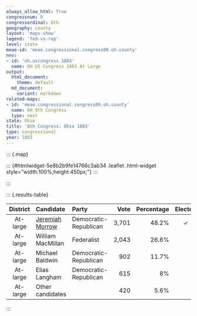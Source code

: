 ```yaml
---
always_allow_html: True
congressnum: 8
congressordinal: 8th
geography: county
layout: 'maps-show'
legend: 'fed-vs-rep'
level: state
meae-id: 'meae.congressional.congress08.oh.county'
nnv:
- id: 'oh.uscongress.1803'
  name: OH US Congress 1803 At Large
output:
  html_document:
    theme: default
  md_document:
    variant: markdown
related-maps:
- id: 'meae.congressional.congress09.oh.county'
  name: OH 9th Congress
  type: next
state: Ohio
title: '8th Congress: Ohio 1803'
type: congressional
year: 1803
---
```


::: {.map}
<!--html_preserve-->
::: {#htmlwidget-5e8b2b9fe14766c3ab34 .leaflet .html-widget style="width:100%;height:450px;"}
:::

<script type="application/json" data-for="htmlwidget-5e8b2b9fe14766c3ab34">{"x":{"options":{"minZoom":7,"maxZoom":12,"crs":{"crsClass":"L.Proj.CRS","code":"ESRI:32122","proj4def":"+proj=lcc +lat_1=41.7 +lat_2=40.43333333333333 +lat_0=39.66666666666666 +lon_0=-82.5 +x_0=600000 +y_0=0 +ellps=GRS80 +datum=NAD83 +units=m +no_defs","projectedBounds":null,"options":{"resolutions":[25251.1682940423,16834.1121960282,11222.7414640188,7481.82764267921,4987.88509511948,3325.25673007965,2216.8378200531,1477.8918800354,985.261253356934,656.840835571289,437.893890380859]}},"zoomControl":false,"dragging":true},"calls":[{"method":"setMaxBounds","args":[38.1536257504229,-85.2201935127381,42.2275325239947,-80.1187953407361]},{"method":"addPolygons","args":[[[[{"lng":[-83.2708390408708,-83.2676990119152,-83.3019550208283,-83.353099039998,-83.4680630761716,-83.5209570940064,-83.626911124179,-83.6465621270224,-83.705286144926,-83.7693521651988,-83.7857931731766,-83.8398591910228,-83.8416931917828,-83.8264432084555,-83.8240302111297,-83.7046091749886,-83.385732078334,-83.3856420783068,-83.3145940566649,-83.271470043549,-83.2708390408708],"lat":[39.0159118406036,38.6182287628885,38.5981867574807,38.6525337659702,38.6754777655263,38.7030537686475,38.6795857594675,38.6361887501158,38.6402277483647,38.6552287485222,38.6982977562305,38.7213167583716,38.7242717588687,39.0202718171327,39.0670988263142,39.0638588309536,39.055207843251,39.0552058432546,39.0522028457673,39.0507338473578,39.0159118406036]}]],[[{"lng":[-81.1119524648996,-81.1120754647081,-80.8828633932879,-80.7029573374716,-80.7091063354075,-80.7386083427043,-80.7333083380642,-80.7401293357646,-80.7644833418438,-80.7564363368048,-80.8060223523442,-80.7901953441329,-80.8212833523421,-80.8260833502277,-80.8703253614013,-80.8335173471011,-80.8338863460118,-80.8637023543845,-80.8708123530183,-81.2434104687963,-81.2814634805421,-81.3560505035566,-81.3548205064487,-81.350857514355,-81.3499015166723,-81.3478425217115,-81.3477645219507,-81.3395685351868,-81.2259285000016,-81.2258155001562,-81.1119524648996],"lat":[40.1711091572945,40.1679261566758,40.1595441647547,40.1573121718834,40.1014801608241,40.075680154594,40.0332811465993,39.9708021341917,39.9502581291866,39.9139391224638,39.9171381210196,39.8697841124702,39.8499901073245,39.798593097115,39.7631930883759,39.7208210816369,39.7035060782404,39.6917320747051,39.6404410643862,39.6566060520268,39.6573440505755,39.6587900477253,39.70519205681,39.8339600819908,39.8706190891382,39.9499701045873,39.9536411053007,40.1720081477682,40.1700831522489,40.1727021527579,40.1711091572945]}]],[[{"lng":[-84.3321213996216,-84.3531453865206,-84.6303824710663,-84.6308084711949,-84.8191275280835,-84.8153595423991,-84.8151605446809,-84.8149605457703,-84.8149625474205,-84.4787354467732,-84.3652864126821,-84.2863453889309,-84.3321213996216],"lat":[39.5489778961012,39.2917998459766,39.3120788372785,39.3120968372625,39.3199288301548,39.5219598687908,39.5523598745713,39.5672588774075,39.5886198814587,39.5900748972213,39.5896449023337,39.5891879058513,39.5489778961012]}]],[[{"lng":[-83.8264432084555,-83.8416931917828,-83.8569831985888,-83.9039752135833,-83.9621282323881,-84.0527412583784,-84.1249362810493,-84.205596306378,-84.2304093155891,-84.2332693175542,-84.2319143194736,-84.3195433564107,-84.3017743607905,-84.2761953569327,-84.3196433713707,-84.2592983567934,-84.0068182798921,-83.9931552756756,-83.8657652368695,-83.8344292273185,-83.8152302214549,-83.8162812202141,-83.8240302111297,-83.8264432084555],"lat":[39.0202718171327,38.7242717588687,38.7554737642904,38.7681677647104,38.7873927659076,38.7713037587951,38.7860337584834,38.8025967581435,38.8273487618528,38.8426797647018,38.8747467709818,39.0214717954698,39.1529928216214,39.2043358326491,39.2233678343523,39.2705548461344,39.2557058546107,39.2542088549333,39.2473688592988,39.2456818603683,39.2445008609945,39.22331385686,39.0670988263142,39.0202718171327]}]],[[{"lng":[-81.5892486734718,-81.4162556198607,-81.3934956128088,-81.1850205480894,-81.0868535175965,-80.999823490527,-80.5187953407361,-80.5197683345199,-80.5190233306962,-80.5189943150832,-80.5767403312459,-80.6271743473382,-80.6679603572741,-80.6644563552864,-80.6912893624014,-80.8635704160015,-80.9209244338518,-80.977776451534,-81.0939264877726,-81.1533695062918,-81.2075435231637,-81.2647475409693,-81.3216635586912,-81.3176335637897,-81.440738602296,-81.4613446093358,-81.4700366111385,-81.4701666111726,-81.4823236138801,-81.48733661634,-81.5052646265395,-81.5308426350013,-81.5337506390954,-81.5173076352719,-81.5294326403594,-81.5238406419853,-81.5663526558878,-81.6029046706982,-81.6376506827014,-81.5926476733525,-81.6025726775984,-81.5892486734718],"lat":[40.9886622922646,40.9884922998723,40.9885503008853,40.9880933099442,40.988057314223,40.9877683179565,40.987568338667,40.8998663219765,40.8513463127815,40.6388102722334,40.6142332650862,40.6199442640399,40.5825042551465,40.5701842529373,40.5534962486038,40.5554192416402,40.5563232393631,40.5571452370875,40.5606292327686,40.5621842305073,40.563601228442,40.5650502262477,40.5666572240911,40.6516382404392,40.6573722361722,40.6662692369627,40.6545182343522,40.6544372343313,40.6404782311499,40.6525822332296,40.7143292441597,40.7216592444286,40.7638082522831,40.78042925615,40.7980232589457,40.8420902675207,40.8519072675034,40.8976462745205,40.913969276061,40.9734632892546,40.988675291677,40.9886622922646]}]],[[{"lng":[-82.1388497484425,-82.1527297401808,-82.1591707421724,-82.2635707744446,-82.272966777336,-82.3854528120069,-82.3937588081891,-82.507105843162,-82.6245678794389,-82.660785890602,-82.7373159141819,-82.7373989142072,-82.8480249481431,-82.8430699507783,-82.8348769566936,-82.8242369622364,-82.8217029636446,-82.8131009675339,-82.8107889690339,-82.8076939708034,-82.7970059788249,-82.7774699899035,-82.7665609988128,-82.7316669884092,-82.6430879619903,-82.6331949590412,-82.5843789444787,-82.4171828946662,-82.3748888819763,-82.3369658706518,-82.2201148357714,-82.1787418234337,-82.0817477944545,-82.0899007869781,-82.1095327712723,-82.1313217526088,-82.1388497484425],"lat":[39.7296220281278,39.555943993894,39.5563049936877,39.5621449903337,39.5625019899984,39.5677509861633,39.479501968697,39.4859929650639,39.4935529614406,39.4956449602731,39.5000709578009,39.5000709577972,39.5046899538649,39.5614519650427,39.6760709874909,39.7949200108001,39.824289016546,39.9116720336674,39.9411610394115,39.9773760464718,40.1271050755061,40.3507261188419,40.5094981493413,40.5130411515844,40.5221071572868,40.5231551579298,40.5282421610855,40.5471161721486,40.5508811747517,40.5550101772265,40.5682161849338,40.5731641877107,40.5842771941217,40.4529171688518,40.1632121127702,39.8187540456618,39.7296220281278]}]],[[{"lng":[-83.3346862702692,-83.293492255058,-83.231696233429,-83.2461102373154,-83.1649682110686,-83.0830841843536,-83.0259761624945,-82.9530741372148,-82.8899681179093,-82.8540581098396,-82.850720103968,-82.8892681149346,-82.9527801344498,-82.9922671442561,-83.038465158271,-83.0034801468037,-83.0249401534215,-83.0095751470191,-82.9776081392604,-82.942370125668,-82.903238114428,-82.8875581102193,-82.8487400989222,-82.8475330972699,-82.8418610851018,-82.8413430838593,-82.8399930806137,-82.829499056501,-82.7965000463301,-82.7247670242676,-82.7492990092842,-82.7505370085378,-82.763085001028,-82.7665609988128,-82.7774699899035,-82.7970059788249,-82.8076939708034,-82.8107889690339,-82.8131009675339,-82.8217029636446,-82.8242369622364,-82.8348769566936,-82.9474719912941,-82.9898340043054,-83.2524390848825,-83.5300931700309,-83.6533382078375,-83.6472542102462,-83.6466992102997,-83.6398802141044,-83.6397162141959,-83.6351712167468,-83.6255132222105,-83.606173233187,-83.5854352424348,-83.5833562432075,-83.5771002463877,-83.5485962621427,-83.5164292807367,-83.4742583057245,-83.4671203097175,-83.4356363010607,-83.4381483009627,-83.4104262921537,-83.3579342758226,-83.3346862702692],"lat":[41.7058113446857,41.6758913412015,41.6449353384974,41.6384563366295,41.6232453377048,41.6052713382952,41.554176331635,41.5201843288302,41.5217833320843,41.5578753403932,41.499485329826,41.4885043260036,41.4879853229317,41.4596803158786,41.4572893132701,41.4487933133516,41.4489853123796,41.4287613093827,41.453831315491,41.4206063110309,41.4303493146544,41.4378443167667,41.4458053200457,41.4302753172429,41.3032792940843,41.2900212916587,41.2553232853058,40.9967792378045,40.996278239228,40.9958782424455,40.7115381881409,40.69718518539,40.5517491574643,40.5094981493413,40.3507261188419,40.1271050755061,39.9773760464718,39.9411610394115,39.9116720336674,39.824289016546,39.7949200108001,39.6760709874909,39.6812949835393,39.6832609820481,39.6954459727467,39.7097449630766,39.7169019589037,39.773057969894,39.7759789704761,39.8532019854961,39.8550539858563,39.9065179958512,40.0159130170582,40.2332970590498,40.431396097278,40.4491761007106,40.5133471130308,40.818351171282,41.1659622371512,41.6183993220895,41.691041335659,41.7029553393354,41.6927573373596,41.6893553380679,41.6870553401597,41.7058113446857]}]],[[{"lng":[-81.8134596024318,-81.7640915832897,-81.7818235857628,-81.7599985764497,-81.8273585983409,-81.8589256041631,-81.908648618502,-81.9283556256513,-81.8984736188893,-81.9182186274294,-81.9418336364502,-81.9811626484975,-82.0034656576352,-82.0359666673223,-82.0989696818708,-82.1432706911839,-82.1461706880398,-82.221570707391,-82.1882716936687,-82.1908716908151,-82.1719706813789,-82.1811716824307,-82.2189716933454,-82.2620737068482,-82.2872737134451,-82.3055707129138,-82.330339717192,-82.5076827685603,-82.5573557830864,-82.5936767952802,-82.6128778045907,-82.6655518226657,-82.7248498440971,-82.7694278577263,-82.8160208725213,-82.7681538592214,-82.7403878514922,-82.7335918550236,-82.7238248600943,-82.7187948626031,-82.7003718693911,-82.5548698246577,-82.542168828352,-82.4262727927227,-82.3146817584465,-81.9282196394904,-81.8532226163998,-81.8410666118143,-81.8410156117984,-81.8466516126545,-81.8134596024318],"lat":[39.0676069127948,39.0079199030904,38.9649428938735,38.9258358870554,38.9459068882234,38.8901988759081,38.8784688715243,38.8953788740453,38.9296118820482,38.9666038885233,38.9933028927999,38.994359891364,39.0284858971483,39.0254858951952,38.9583868793457,38.8978878655679,38.8390888538456,38.7871948404453,38.7340898313362,38.6803908205967,38.6255918105187,38.5997918050175,38.5916908018414,38.5981908013411,38.5827907972385,38.4925397785552,38.4445077679763,38.4107897539128,38.4036257504229,38.4218177525257,38.4738487620545,38.5058167661894,38.5576077739551,38.5600877725701,38.5707747727195,38.5875877780602,38.597175781125,38.6786057974895,38.7948698208067,38.8529538324399,39.0298488679105,39.0208718723608,39.1283978939464,39.1221348976645,39.1168779013778,39.0977319139203,39.0944079164073,39.0816379144034,39.0816359144052,39.0690979117022,39.0676069127948]}]],[[{"lng":[-83.6398802141044,-83.6466992102997,-83.6472542102462,-83.6533382078375,-83.6702062004162,-83.8101772433014,-83.9636162902484,-83.977006294347,-84.0279163099384,-84.113966336244,-84.0929913498169,-84.0552583382606,-84.0537773389299,-84.0516083405405,-84.0362983483424,-84.0318513507091,-84.0232063556618,-84.0146233601162,-84.0102593622743,-84.0048413664483,-84.002033368432,-83.9986713708151,-83.9975703716281,-83.9935463746095,-83.9834993803535,-83.9673703896941,-83.9577493950684,-83.9335994082296,-83.9051494265649,-83.9021024280944,-83.8913854335073,-83.8805444390353,-83.7630434033264,-83.4825383179686,-83.4810373175072,-83.4685373136918,-83.4641373123396,-83.4538373091913,-83.4747583134742,-83.4622293091651,-83.4786383142048,-83.4671203097175,-83.4742583057245,-83.5164292807367,-83.5485962621427,-83.5771002463877,-83.5833562432075,-83.5854352424348,-83.606173233187,-83.6255132222105,-83.6351712167468,-83.6397162141959,-83.6398802141044],"lat":[39.8532019854961,39.7759789704761,39.773057969894,39.7169019589037,39.5502919262687,39.5590239216593,39.5683399165246,39.5692039160846,39.5726509144404,39.5780009115615,39.8382929620393,39.8359749633264,39.850469966144,39.8798469718134,40.0400240028186,40.0875500119923,40.1840290305667,40.2734180477661,40.3173420562114,40.3904810701695,40.42601307695,40.4685530850603,40.4828670877862,40.5352010977442,40.6441701185181,40.8191011517571,40.9201931709181,41.167390217611,41.4872962775001,41.5161232828975,41.6175163018527,41.7200903209822,41.7235593273082,41.7321553423943,41.7321553424663,41.7324553431212,41.7324553433324,41.7326553438631,41.7075563382965,41.7021733379184,41.7021553371281,41.691041335659,41.6183993220895,41.1659622371512,40.818351171282,40.5133471130308,40.4491761007106,40.431396097278,40.2332970590498,40.0159130170582,39.9065179958512,39.8550539858563,39.8532019854961]}]],[[{"lng":[-84.6303824710663,-84.3531453865206,-84.2619543588997,-84.2592983567934,-84.3196433713707,-84.2761953569327,-84.3017743607905,-84.3195433564107,-84.4214713890791,-84.4326463944406,-84.4553474043508,-84.5059484175934,-84.5508494313513,-84.6234504511801,-84.7441534926868,-84.8122465099864,-84.8201625122265,-84.8201935127381,-84.8200815132879,-84.8193565270313,-84.8194565270613,-84.8191275280835,-84.6308084711949,-84.6303824710663],"lat":[39.3120788372785,39.2917998459766,39.2881068493842,39.2705548461344,39.2233678343523,39.2043358326491,39.1529928216214,39.0214717954698,39.0509457965912,39.0782698013545,39.1203688084378,39.0948688012525,39.0993688000944,39.0742687919907,39.1474668005817,39.1071107897479,39.1054887890772,39.1122017903634,39.1199857918614,39.3051618273256,39.305161827321,39.3199288301548,39.3120968372625,39.3120788372785]}]],[[{"lng":[-80.6644563552864,-80.5954973269767,-80.6121993269177,-80.6322003324746,-80.6075993231078,-80.602092317152,-80.6820123329946,-80.7029573374716,-80.8828633932879,-81.1120754647081,-81.1119524648996,-81.2258155001562,-81.2204195078981,-81.2123515148966,-81.2123135150231,-81.2075435231637,-81.1533695062918,-81.0939264877726,-80.977776451534,-80.9209244338518,-80.8635704160015,-80.6912893624014,-80.6644563552864],"lat":[40.5701842529373,40.4752752376607,40.4026762230076,40.3936762204344,40.3695762168335,40.3103952056661,40.1855031782102,40.1573121718834,40.1595441647547,40.1679261566758,40.1711091572945,40.1727021527579,40.3020881778595,40.4315852030192,40.4334652033806,40.563601228442,40.5621842305073,40.5606292327686,40.5571452370875,40.5563232393631,40.5554192416402,40.5534962486038,40.5701842529373]}]],[[{"lng":[-84.0537773389299,-84.0552583382606,-84.0929913498169,-84.113966336244,-84.2863453889309,-84.3652864126821,-84.4787354467732,-84.8149625474205,-84.8144725523237,-84.8141345578821,-84.8124155723059,-84.8108355788016,-84.8039226012077,-84.8038906020709,-84.8041246047353,-84.8044376077996,-84.8045686089025,-84.8022696221283,-84.8021236350031,-84.8024466378981,-84.8025256382669,-84.8029396515234,-84.803318657286,-84.8034976798344,-84.8035866814605,-84.8039336890538,-84.8039616950166,-84.8044737007304,-84.8047337043525,-84.8057857125631,-84.8060867193926,-84.7784307110771,-84.4380716081112,-84.3994345964023,-84.3605515846149,-84.2635385552391,-83.8805444390353,-83.8913854335073,-83.9021024280944,-83.9051494265649,-83.9335994082296,-83.9577493950684,-83.9673703896941,-83.9834993803535,-83.9935463746095,-83.9975703716281,-83.9986713708151,-84.002033368432,-84.0048413664483,-84.0102593622743,-84.0146233601162,-84.0232063556618,-84.0318513507091,-84.0362983483424,-84.0516083405405,-84.0537773389299],"lat":[39.850469966144,39.8359749633264,39.8382929620393,39.5780009115615,39.5891879058513,39.5896449023337,39.5900748972213,39.5886198814587,39.6538208938341,39.7265649076085,39.9169239435771,40.0049279601859,40.3101230175766,40.3208940195842,40.3528520255219,40.389365032298,40.4024180347179,40.5722230663167,40.7281710951244,40.7617331012924,40.7658661020496,40.9223851307931,40.9892181430214,41.2525391910598,41.2710871944275,41.3576522101264,41.4261372225337,41.4897962340225,41.5302402413147,41.6199292574349,41.6960982711244,41.6971602726926,41.7049112909519,41.7057692930111,41.7066292950808,41.7093533003405,41.7200903209822,41.6175163018527,41.5161232828975,41.4872962775001,41.167390217611,40.9201931709181,40.8191011517571,40.6441701185181,40.5352010977442,40.4828670877862,40.4685530850603,40.42601307695,40.3904810701695,40.3173420562114,40.2734180477661,40.1840290305667,40.0875500119923,40.0400240028186,39.8798469718134,39.850469966144]}]],[[{"lng":[-82.7247670242676,-82.4327799342598,-82.4178999296798,-82.3341469038756,-82.2250158702071,-82.1734008542743,-82.1295228407209,-82.0777568246918,-81.6884357041898,-81.6477506915834,-81.6025726775984,-81.5926476733525,-81.6376506827014,-81.6029046706982,-81.5663526558878,-81.5238406419853,-81.5294326403594,-81.5173076352719,-81.5337506390954,-81.5308426350013,-81.5052646265395,-81.48733661634,-81.6499536652405,-81.6692466710363,-81.7019366807952,-82.0817477944545,-82.1787418234337,-82.2201148357714,-82.3369658706518,-82.3748888819763,-82.4171828946662,-82.5843789444787,-82.6331949590412,-82.6430879619903,-82.7316669884092,-82.7665609988128,-82.763085001028,-82.7505370085378,-82.7492990092842,-82.7247670242676],"lat":[40.9958782424455,40.9931542552644,40.9931642559423,40.9930162597141,40.9925422645615,40.9923182668486,40.9920722687795,40.9913502709732,40.988865287904,40.9886682896731,40.988675291677,40.9734632892546,40.913969276061,40.8976462745205,40.8519072675034,40.8420902675207,40.7980232589457,40.78042925615,40.7638082522831,40.7216592444286,40.7143292441597,40.6525822332296,40.6349762227732,40.6328692215274,40.6285162192668,40.5842771941217,40.5731641877107,40.5682161849338,40.5550101772265,40.5508811747517,40.5471161721486,40.5282421610855,40.5231551579298,40.5221071572868,40.5130411515844,40.5094981493413,40.5517491574643,40.69718518539,40.7115381881409,40.9958782424455]}]],[[{"lng":[-82.8430699507783,-82.8480249481431,-82.7373989142072,-82.7373159141819,-82.660785890602,-82.6245678794389,-82.507105843162,-82.5144838389284,-82.5175838379894,-82.5229218351491,-82.5255878342019,-82.5323788316647,-82.5347618308605,-82.5366718303863,-82.5403058289194,-82.542168828352,-82.5548698246577,-82.7003718693911,-82.7808278940798,-82.7977918992951,-82.7995738998434,-82.8153519046832,-83.0501789764581,-83.271470043549,-83.3145940566649,-83.3856420783068,-83.385732078334,-83.7046091749886,-83.8240302111297,-83.8162812202141,-83.8152302214549,-83.8101772433014,-83.6702062004162,-83.6533382078375,-83.5300931700309,-83.2524390848825,-82.9898340043054,-82.9474719912941,-82.8348769566936,-82.8430699507783],"lat":[39.5614519650427,39.5046899538649,39.5000709577972,39.5000709578009,39.4956449602731,39.4935529614406,39.4859929650639,39.3957759472381,39.3694759419937,39.3069249295964,39.2822259246724,39.2173949117439,39.1958079074297,39.180894904437,39.1444758971684,39.1283978939464,39.0208718723608,39.0298488679105,39.034394865355,39.0355168648469,39.0356388647944,39.0365368642931,39.0470458562325,39.0507338473578,39.0522028457673,39.0552058432546,39.055207843251,39.0638588309536,39.0670988263142,39.22331385686,39.2445008609945,39.5590239216593,39.5502919262687,39.7169019589037,39.7097449630766,39.6954459727467,39.6832609820481,39.6812949835393,39.6760709874909,39.5614519650427]}]],[[{"lng":[-82.7238248600943,-82.7335918550236,-82.7403878514922,-82.7681538592214,-82.8160208725213,-82.8522948859566,-82.879496904137,-83.0130079429951,-83.0308679480276,-83.0531089526675,-83.1123769688567,-83.1428399748009,-83.2676990119152,-83.2708390408708,-83.271470043549,-83.0501789764581,-82.8153519046832,-82.7995738998434,-82.7977918992951,-82.7808278940798,-82.7003718693911,-82.7187948626031,-82.7238248600943],"lat":[38.7948698208067,38.6786057974895,38.597175781125,38.5875877780602,38.5707747727195,38.6070627783553,38.7514848056595,38.730700795885,38.7255927941188,38.6958387873197,38.6716927800417,38.6250847695711,38.6182287628885,39.0159118406036,39.0507338473578,39.0470458562325,39.0365368642931,39.0356388647944,39.0355168648469,39.034394865355,39.0298488679105,38.8529538324399,38.7948698208067]}]],[[{"lng":[-82.6477510375845,-82.6174440264071,-82.6477610374094,-82.6940720547609,-82.6477510375845],"lat":[41.4532853307828,41.4309723280746,41.4511103303816,41.4884233351018,41.4532853307828]}],[{"lng":[-82.7314800675617,-82.7307360672881,-82.7389740686758,-82.7314800675617],"lat":[41.5037443361785,41.5032113361151,41.4892353331598,41.5037443361785]}],[{"lng":[-82.7314800675617,-82.7446060723858,-82.8061740907944,-82.8227890944819,-82.8319470979223,-82.8292360960846,-82.850720103968,-82.8540581098396,-82.8595331130664,-82.8327961057932,-82.7855010872753,-82.8038880939068,-82.8175940964386,-82.7505120769622,-82.7108780638955,-82.7219190656805,-82.7103800602562,-82.726517066824,-82.7314800675617],"lat":[41.5037443361785,41.5131463372956,41.5061943331423,41.4888573291783,41.4963343301249,41.4842123280228,41.499485329826,41.5578753403932,41.5763843435321,41.5880533469264,41.5406843404466,41.5522833417167,41.5318493373225,41.5464613431431,41.5363143431287,41.5166833390042,41.494070335382,41.5133543381776,41.5037443361785]}],[{"lng":[-82.6808860608836,-82.6887480611684,-82.7360140770776,-82.7188070732466,-82.6928960645331,-82.6735700596812,-82.6808860608836],"lat":[41.6117513583845,41.5859043532727,41.6018133539837,41.6196383580586,41.6110423576933,41.6244913610641,41.6117513583845]}],[{"lng":[-82.7938371002099,-82.8421031120198,-82.8351331122132,-82.7938371002099],"lat":[41.6652723629044,41.6283313538723,41.6563973593393,41.6652723629044]}],[{"lng":[-82.8443251169489,-82.8485341180563,-82.8568351210234,-82.8443251169489],"lat":[41.679106363063,41.6768183624463,41.6816643629422,41.679106363063]}],[{"lng":[-82.800785104482,-82.8069521047532,-82.8268141119931,-82.800785104482],"lat":[41.6907223672359,41.6711983633732,41.6844623648667,41.6907223672359]}],[{"lng":[-82.8222701111938,-82.8243751117802,-82.8303561136779,-82.8222701111938],"lat":[41.6916683663985,41.6909133661614,41.6915293659928,41.6916683663985]}],[{"lng":[-82.800785104482,-82.8004501044675,-82.7799430984666,-82.800785104482],"lat":[41.6907223672359,41.6917823674455,41.6957353691324,41.6907223672359]}],[{"lng":[-82.8116811097947,-82.8357641169151,-82.8204141133772,-82.8116811097947],"lat":[41.7139903709787,41.7102363691588,41.7245573724994,41.7139903709787]}],[{"lng":[-80.5192213788388,-80.5191713517696,-80.5190163510983,-80.5189633417503,-80.5187953407361,-80.999823490527,-81.0868535175965,-81.1850205480894,-81.3934956128088,-81.4162556198607,-81.5892486734718,-81.6025726775984,-81.6477506915834,-81.6884357041898,-82.0777568246918,-82.1295228407209,-82.1734008542743,-82.2250158702071,-82.3341469038756,-82.4178999296798,-82.4327799342598,-82.7247670242676,-82.7965000463301,-82.829499056501,-82.8399930806137,-82.8413430838593,-82.8418610851018,-82.8475330972699,-82.8487400989222,-82.8227220920794,-82.8266180948113,-82.7630280725071,-82.7005450547642,-82.6477790361919,-82.4887289825991,-82.3480619430305,-82.2637829172406,-82.1822828952571,-82.0119768460449,-81.9681488317159,-81.8735388005,-81.7977817781404,-81.7447337608372,-81.7111647516571,-81.4886696927394,-81.3886436676439,-81.2841386395168,-81.2279256223251,-81.0030385589862,-80.9042645290927,-80.7963264987165,-80.5194294170525,-80.5193654069289,-80.5193723851939,-80.5192293796808,-80.5192213788388],"lat":[41.4890224331305,41.1333523662439,41.125066364685,41.0004683411055,40.987568338667,40.9877683179565,40.988057314223,40.9880933099442,40.9885503008853,40.9884922998723,40.9886622922646,40.988675291677,40.9886682896731,40.988865287904,40.9913502709732,40.9920722687795,40.9923182668486,40.9925422645615,40.9930162597141,40.9931642559423,40.9931542552644,40.9958782424455,40.996278239228,40.9967792378045,41.2553232853058,41.2900212916587,41.3032792940843,41.4302753172429,41.4458053200457,41.4600153238756,41.4785633271061,41.4457203240278,41.4641993303401,41.4361933276304,41.3808153247614,41.4285623400662,41.4318553445453,41.4717823556664,41.5156243715618,41.5064633718655,41.4832123718618,41.4975623779572,41.4871653784302,41.5027453828376,41.6313154167049,41.7071624352468,41.7630434502802,41.7675594536399,41.8548014798351,41.8678014866447,41.9111534994606,41.9775325239947,41.8495905003096,41.5708274484221,41.4999334351724,41.4890224331305]}]],[[{"lng":[-83.8101772433014,-83.8152302214549,-83.8344292273185,-83.8657652368695,-83.9931552756756,-84.0068182798921,-84.2592983567934,-84.2619543588997,-84.3531453865206,-84.3321213996216,-84.2863453889309,-84.113966336244,-84.0279163099384,-83.977006294347,-83.9636162902484,-83.8101772433014],"lat":[39.5590239216593,39.2445008609945,39.2456818603683,39.2473688592988,39.2542088549333,39.2557058546107,39.2705548461344,39.2881068493842,39.2917998459766,39.5489778961012,39.5891879058513,39.5780009115615,39.5726509144404,39.5692039160846,39.5683399165246,39.5590239216593]}]],[[{"lng":[-81.3176335637897,-81.3216635586912,-81.2647475409693,-81.2075435231637,-81.2123135150231,-81.2123515148966,-81.2204195078981,-81.2258155001562,-81.2259285000016,-81.3395685351868,-81.3477645219507,-81.3478425217115,-81.3499015166723,-81.350857514355,-81.3548205064487,-81.3560505035566,-81.2814634805421,-81.2434104687963,-80.8708123530183,-80.8803633545951,-80.9437853731709,-80.9582933770048,-81.0387153977394,-81.1215374175228,-81.1799384338944,-81.2108364412019,-81.2173194420907,-81.2703044582385,-81.3712634861461,-81.393797493726,-81.4158295036203,-81.456147516817,-81.5575505429734,-81.5702505419376,-81.6775995752089,-81.6963835797618,-81.6923995764273,-81.7254885857781,-81.7539575922718,-81.7559575926407,-81.753070590987,-81.7472565841454,-81.7755575916124,-81.8131586032181,-81.8134596024318,-81.8466516126545,-81.8410156117984,-81.8410666118143,-81.8532226163998,-81.9282196394904,-82.3146817584465,-82.4262727927227,-82.542168828352,-82.5403058289194,-82.5366718303863,-82.5347618308605,-82.5323788316647,-82.5255878342019,-82.5229218351491,-82.5175838379894,-82.5144838389284,-82.507105843162,-82.3937588081891,-82.3854528120069,-82.272966777336,-82.2635707744446,-82.1591707421724,-82.1527297401808,-82.1388497484425,-82.1313217526088,-82.1095327712723,-82.0899007869781,-82.0817477944545,-81.7019366807952,-81.6692466710363,-81.6499536652405,-81.48733661634,-81.4823236138801,-81.4701666111726,-81.4700366111385,-81.4613446093358,-81.440738602296,-81.3176335637897],"lat":[40.6516382404392,40.5666572240911,40.5650502262477,40.563601228442,40.4334652033806,40.4315852030192,40.3020881778595,40.1727021527579,40.1700831522489,40.1720081477682,39.9536411053007,39.9499701045873,39.8706190891382,39.8339600819908,39.70519205681,39.6587900477253,39.6573440505755,39.6566060520268,39.6404410643862,39.6207150601325,39.6069350548109,39.5978100524244,39.5398940377559,39.4577830182348,39.435129011371,39.4035710038997,39.3875980004965,39.386050997994,39.3419329851414,39.3517149861227,39.397137994109,39.4092819948036,39.3387829767536,39.2676829622774,39.2741789590641,39.2570439549167,39.2264519490802,39.2155079455473,39.1836849381072,39.180183937336,39.1689979352592,39.0953859210251,39.0783859164982,39.0803859153229,39.0676069127948,39.0690979117022,39.0816359144052,39.0816379144034,39.0944079164073,39.0977319139203,39.1168779013778,39.1221348976645,39.1283978939464,39.1444758971684,39.180894904437,39.1958079074297,39.2173949117439,39.2822259246724,39.3069249295964,39.3694759419937,39.3957759472381,39.4859929650639,39.479501968697,39.5677509861633,39.5625019899984,39.5621449903337,39.5563049936877,39.555943993894,39.7296220281278,39.8187540456618,40.1632121127702,40.4529171688518,40.5842771941217,40.6285162192668,40.6328692215274,40.6349762227732,40.6525822332296,40.6404782311499,40.6544372343313,40.6545182343522,40.6662692369627,40.6573722361722,40.6516382404392]}]]],null,null,{"lineCap":null,"lineJoin":null,"clickable":true,"pointerEvents":null,"className":"","stroke":true,"color":"#bbb","weight":2,"opacity":1,"fill":true,"fillColor":["#54278F","#756BB1","#74C476","#756BB1","#756BB1","#54278F","#756BB1","#54278F","#9E9AC8","#756BB1","#9E9AC8","#9E9AC8","#C7C7C7","#54278F","#54278F","#9E9AC8","#54278F","#9E9AC8"],"fillOpacity":1,"dashArray":"5, 5","smoothFactor":1,"noClip":false},["<b>Adams County<\/b><br/>\nFederalists: 2.4% (12 votes)<br/>\nDemocratic-Republicans: 96.9% (494 votes)<br/>\nUnaffiliated or other parties: 0.8% (4 votes)<br/>","<b>Belmont County<\/b><br/>\nFederalists: 38.4% (191 votes)<br/>\nDemocratic-Republicans: 61.6% (306 votes)<br/>","<b>Butler County<\/b><br/>\nFederalists: 52.5% (201 votes)<br/>\nDemocratic-Republicans: 47.3% (181 votes)<br/>\nUnaffiliated or other parties: 0.3% (1 votes)<br/>","<b>Clermont County<\/b><br/>\nFederalists: 28.6% (78 votes)<br/>\nDemocratic-Republicans: 71.4% (195 votes)<br/>","<b>Columbiana County<\/b><br/>\nFederalists: 28.9% (73 votes)<br/>\nDemocratic-Republicans: 71.1% (180 votes)<br/>","<b>Fairfield County<\/b><br/>\nFederalists: 12.4% (47 votes)<br/>\nDemocratic-Republicans: 87.6% (333 votes)<br/>","<b>Franklin County<\/b><br/>\nFederalists: 26.2% (34 votes)<br/>\nDemocratic-Republicans: 73.8% (96 votes)<br/>","<b>Gallia County<\/b><br/>\nFederalists: 11.4% (14 votes)<br/>\nDemocratic-Republicans: 88.6% (109 votes)<br/>","<b>Greene County<\/b><br/>\nFederalists: 41.2% (120 votes)<br/>\nDemocratic-Republicans: 58.8% (171 votes)<br/>","<b>Hamilton County<\/b><br/>\nFederalists: 28.2% (279 votes)<br/>\nDemocratic-Republicans: 71.7% (709 votes)<br/>\nUnaffiliated or other parties: 0.1% (1 votes)<br/>","<b>Jefferson County<\/b><br/>\nFederalists: 45.8% (317 votes)<br/>\nDemocratic-Republicans: 54.2% (375 votes)<br/>","<b>Montgomery County<\/b><br/>\nFederalists: 42.9% (139 votes)<br/>\nDemocratic-Republicans: 57.1% (185 votes)<br/>","<b>Oh Nca 2 County<\/b><br/>","<b>Ross County<\/b><br/>\nFederalists: 2.7% (30 votes)<br/>\nDemocratic-Republicans: 97.3% (1,069 votes)<br/>","<b>Scioto County<\/b><br/>\nDemocratic-Republicans: 100% (171 votes)<br/>","<b>Trumbull County<\/b><br/>\nFederalists: 40.9% (156 votes)<br/>\nDemocratic-Republicans: 59.1% (225 votes)<br/>","<b>Warren County<\/b><br/>\nFederalists: 18.2% (77 votes)<br/>\nDemocratic-Republicans: 81.8% (346 votes)<br/>","<b>Washington County<\/b><br/>\nFederalists: 45.8% (349 votes)<br/>\nDemocratic-Republicans: 54.2% (413 votes)<br/>"],null,["Adams County","Belmont County","Butler County","Clermont County","Columbiana County","Fairfield County","Franklin County","Gallia County","Greene County","Hamilton County","Jefferson County","Montgomery County","Oh Nca 2 County","Ross County","Scioto County","Trumbull County","Warren County","Washington County"],{"clickable":false,"noHide":false,"direction":"auto","opacity":1,"offset":[12,-15],"textsize":"10px","textOnly":false,"style":null,"zoomAnimation":true,"className":""},null]},{"method":"addPolygons","args":[[[[{"lng":[-82.6487969889719,-82.6510759904199,-82.655302999616,-82.6550580151291,-82.6487969889719],"lat":[41.4400080047855,41.4403520048338,41.4384769985175,41.4408559808846,41.4400080047855]}],[{"lng":[-82.834691978855,-82.8348919822348,-82.8348310006394,-82.8347090088763,-82.834691978855],"lat":[41.4838840011461,41.4909280160713,41.4903330190265,41.4896470174944,41.4838840011461]}],[{"lng":[-82.67286603181,-82.658301981335,-82.6393380110521,-82.6314679952185,-82.6205739956205,-82.6174400069449,-82.6201769779728,-82.6209869835886,-82.6247019916985,-82.6297979658928,-82.6361490056404,-82.6570869997622,-82.6579689954314,-82.6580789916807,-82.6584250034894,-82.6652960060275,-82.6652049929335,-82.6648399881337,-82.6684269922843,-82.6680929967846,-82.6703729891776,-82.6701909978419,-82.6697039837831,-82.6727439680898,-82.6758469966226,-82.6757250530154,-82.675633976949,-82.6716820276361,-82.6713170078479,-82.6740539543074,-82.6763939466885,-82.6768200242211,-82.6773979974662,-82.6799229914992,-82.6819600047791,-82.6815339998796,-82.6835719945871,-82.6863699765196,-82.6912370131624,-82.6930330168966,-82.693489009344,-82.6936109995936,-82.6941889939221,-82.6940679939092,-82.6888040174889,-82.686097027831,-82.6837849945916,-82.6835109865254,-82.6830249968422,-82.6781869927493,-82.67286603181],"lat":[41.4754219910861,41.4618780049699,41.4466609887166,41.4411219702951,41.4339819911985,41.4310570045918,41.4320380118753,41.4325339761673,41.4350699755339,41.4383299907586,41.4421080190782,41.4584700146845,41.4597049831147,41.4598040151031,41.4601170184249,41.4629319993414,41.4629769973228,41.4637780043399,41.4690850081954,41.4671179837295,41.4681480052814,41.4684449992884,41.4690400038868,41.4728600173145,41.4718309952037,41.4704810103417,41.4704129979481,41.4650600101545,41.4640310069951,41.463894002145,41.4685599851359,41.4689949866887,41.4705960227508,41.4749649843682,41.4761090080417,41.4767949804786,41.4794029499825,41.4811640252817,41.4817129935513,41.4830389840678,41.4836569943034,41.4839080374767,41.4879580175837,41.488414030168,41.4920290057973,41.4914340078593,41.4877510105582,41.4872710241637,41.486492988122,41.4812780106301,41.4754219910861]}],[{"lng":[-82.8279760056706,-82.823680010713,-82.8225529926707,-82.8192010048513,-82.8177390075219,-82.8150279707775,-82.8101550011045,-82.8048570002627,-82.8004419868627,-82.7943239955114,-82.7854960088374,-82.77444499864,-82.7732590164934,-82.7713709928387,-82.7689959324762,-82.7685690312513,-82.7604870266061,-82.7551079694523,-82.7505100535978,-82.7407769470508,-82.7383399386489,-82.720771031112,-82.7162039893375,-82.7158819432831,-82.7109349940375,-82.7108739990364,-82.7130650054329,-82.7129109960108,-82.7122399872769,-82.7147950331241,-82.7169250154157,-82.7218229918712,-82.7198109936214,-82.71731400216,-82.7112300099502,-82.7100420069499,-82.7101929654436,-82.7163089988356,-82.7167050406177,-82.7194439904834,-82.7211149528779,-82.7198700369778,-82.7223070009425,-82.7231299749237,-82.7241029938754,-82.7264760257474,-82.7311020055406,-82.7323680068133,-82.7290879998008,-82.730787999619,-82.7389699832163,-82.7407950066235,-82.7415910301874,-82.7381260434248,-82.732586952866,-82.730731017619,-82.7343879349003,-82.7355139998023,-82.735897368893,-82.7396200184883,-82.7500820136599,-82.750338995013,-82.7511219522083,-82.75623700595,-82.7587930019169,-82.7599960199237,-82.7658869942406,-82.7725199949257,-82.777811988652,-82.7842070003851,-82.7927220302153,-82.7964949673264,-82.8061700107729,-82.8069609985394,-82.807253025259,-82.8151160188942,-82.8167330308824,-82.8176759696731,-82.8194700090673,-82.8204129994202,-82.8246710003816,-82.8317910191331,-82.8313639989782,-82.831028981463,-82.8306639898136,-82.8285930215746,-82.8292319730614,-82.8300840004967,-82.8337689630394,-82.8360499917116,-82.8365030156951,-82.8374499741591,-82.8376030274501,-82.8382549875028,-82.8452369467705,-82.8503903740577,-82.8528490001611,-82.8513074887221,-82.855197001064,-82.8568450063707,-82.8544527724243,-82.8589200086161,-82.8595560050581,-82.8529569712129,-82.8476570028987,-82.8361119991257,-82.8328210333815,-82.8279760056706],"lat":[41.5811610139694,41.5756040138401,41.5744369963988,41.5700230324801,41.5693140068188,41.5656549949193,41.5642829874109,41.5593880024007,41.5546529987608,41.5464859921147,41.5406809313112,41.5407640130132,41.5389110131621,41.5388870105061,41.5409220081628,41.5412880041647,41.5439279916083,41.5457419824121,41.5465400297899,41.5454899906389,41.5443019763955,41.5424319859313,41.5410839891523,41.5408140262331,41.5366479891731,41.5363049812822,41.5340630007969,41.5304490188495,41.5257370104588,41.5229689701443,41.5222599963306,41.5171809889645,41.5102959922571,41.5065689874266,41.4994829960771,41.4979049931146,41.4941769864787,41.497491979295,41.4977209951378,41.5000499969757,41.5018780177774,41.5076659860079,41.510112991563,41.5124910079716,41.5125590311066,41.5116210202496,41.5117789908173,41.5102320132381,41.5031800053907,41.4928439946952,41.4892270126133,41.4897979784022,41.4954930065832,41.4994970023788,41.5027890007402,41.5032020007584,41.511503960079,41.5116169903871,41.5115485987391,41.511467002479,41.5114730267474,41.5106299831661,41.5103790231567,41.5086440112918,41.5066779956519,41.5054660262918,41.5022429777184,41.5021999788545,41.5061130080172,41.5054970019511,41.5065509860072,41.5048820103384,41.5061869741374,41.5055009939701,41.5054319862219,41.5025039758644,41.5000509982342,41.4987529756284,41.4954359948023,41.4920970177732,41.4907239990517,41.4956630037472,41.4942219779046,41.4931469970711,41.4917519752802,41.4850049879856,41.484203984324,41.4854170101121,41.4971489947047,41.4961879927239,41.4961969889403,41.4977429736589,41.4989100085488,41.5003320167502,41.5014249737743,41.4995369941186,41.5590369939439,41.5617616594067,41.5641140052628,41.5680929956704,41.5710432120893,41.5741070021081,41.5762739862801,41.5833269867602,41.5856390218441,41.5871289963503,41.5864440171713,41.5811610139694]}],[{"lng":[-82.6799409651051,-82.6796630051071,-82.6766470063717,-82.6767990204227,-82.6806690297747,-82.681492000177,-82.6854230100381,-82.6860330111112,-82.6950500016482,-82.7020269973005,-82.7040089580798,-82.7043525255998,-82.7089149666051,-82.7116889882878,-82.7220190173296,-82.7265890067883,-82.7292110075823,-82.7351560079419,-82.7357069567965,-82.7244349992224,-82.7230370232244,-82.7163940028011,-82.714290030475,-82.7127049982957,-82.7102669947278,-82.707310019501,-82.7034380225251,-82.7049009767979,-82.7025229969777,-82.6959079904621,-82.6911230126176,-82.6865199852043,-82.6862459894128,-82.6801499788675,-82.6767360017963,-82.6730459897398,-82.6743579758251,-82.6777720243518,-82.6808820011853,-82.6787789898437,-82.6799409651051],"lat":[41.6051020102833,41.5996420028916,41.5967370155094,41.5963019744209,41.5946109990829,41.5928950142495,41.5881149885828,41.5872460043626,41.5847979939395,41.585437002183,41.5890509678973,41.5902518500076,41.5927329867446,41.5928990001995,41.5949030087562,41.5956100218306,41.5977819935189,41.5999989814693,41.6033609910205,41.6104550051883,41.6169060100527,41.6202010095123,41.6202709897052,41.6202480199665,41.6202490044877,41.6196090458218,41.6177339881347,41.6152410415465,41.6132279913045,41.6109880037211,41.6113309974951,41.6153789867543,41.6156300170291,41.6189700053751,41.6234300013253,41.6241620155001,41.6215090025544,41.6179860377421,41.6117419959225,41.6076930276072,41.6051020102833]}],[{"lng":[-82.8679640247687,-82.8683310136506,-82.8636970083081,-82.8679640247687],"lat":[41.6443469695714,41.6456500089082,41.6467960104061,41.6443469695714]}],[{"lng":[-82.7955930002443,-82.796179002183,-82.7982559984912,-82.8018550021618,-82.8035329843035,-82.8085321830388,-82.812925975504,-82.8124989832018,-82.813231030073,-82.8176820505836,-82.8208030175526,-82.8224689735512,-82.8270109980533,-82.831291990204,-82.8352099765912,-82.8420990020389,-82.8406679985417,-82.8383229860746,-82.83725704702,-82.8388130086791,-82.8439060218447,-82.8392009971004,-82.837354038179,-82.8351289992215,-82.8301580154125,-82.8247309918877,-82.8264970329108,-82.8216169650589,-82.8163109874408,-82.8120719783635,-82.8100899603982,-82.8095410062948,-82.8050650310389,-82.7977540652811,-82.7963329963401,-82.7930689670155,-82.7955930002443],"lat":[41.6612900169338,41.6604750221889,41.6576490290914,41.6557959914531,41.653555023906,41.6541036786667,41.6503760052336,41.6458470304352,41.6440860060963,41.641501009358,41.6393679783317,41.638572977999,41.6337010199181,41.6314359816591,41.6291939570925,41.6283230023001,41.6314110198412,41.6365810108744,41.6409039469435,41.6434879931524,41.6454770146615,41.651120000448,41.6532089890757,41.656388974255,41.658014025692,41.6594279658736,41.6573280158218,41.6539889904918,41.6548360096449,41.6547669876814,41.6578550094028,41.6599590061243,41.6642910134984,41.6654609907628,41.6659730233619,41.6646920028353,41.6612900169338]}],[{"lng":[-82.8449599671133,-82.8492610028749,-82.8523130160768,-82.853442021383,-82.8448390309363,-82.8449599671133],"lat":[41.6777480012959,41.6767859986129,41.6792320241717,41.6800779762272,41.6793490137828,41.6777480012959]}],[{"lng":[-82.7858910049552,-82.7902850170428,-82.7996219782365,-82.8009959853084,-82.8032999712005,-82.802553001842,-82.8041760120113,-82.805145980044,-82.8063679706594,-82.806641958243,-82.8055140417267,-82.8098759940496,-82.8137809888998,-82.8159160036791,-82.8157640067975,-82.8174120122772,-82.8236359657677,-82.824613012593,-82.8196089805375,-82.8185719830093,-82.8175649949146,-82.811615023132,-82.8080584702654,-82.804200001461,-82.8003849664423,-82.7971499598014,-82.7910769926681,-82.7837829990964,-82.7794800369227,-82.7858910049552],"lat":[41.6934639807961,41.6920919973443,41.6923909819034,41.6910640077343,41.6857810229868,41.6818239857786,41.6795940215835,41.6788740064953,41.6779129803986,41.6759690103005,41.6726070069834,41.6705019909747,41.6705940014511,41.6748709981381,41.6790570182033,41.6811839919809,41.682006023357,41.6851170173622,41.6883649639928,41.6883879869368,41.6899659604871,41.6922310251656,41.6910480254992,41.689441006349,41.6947469873655,41.6955470347489,41.6960029811188,41.6976489909552,41.696595999914,41.6934639807961]}],[{"lng":[-82.8086239795508,-82.8071889597279,-82.8109140122157,-82.8161330438776,-82.8235189875707,-82.8288610061389,-82.8351179834371,-82.835759998736,-82.8315170077129,-82.8306030300271,-82.8274599975266,-82.8257199896931,-82.8215690102205,-82.8139670088463,-82.8105169663676,-82.811768981494,-82.8116769831023,-82.8086239795508],"lat":[41.7087449994513,41.7061600071479,41.7077839916463,41.7067319995345,41.7070970279468,41.7092229975863,41.7089710101628,41.710228000031,41.7130430034628,41.7168850007489,41.7200649870698,41.7228100035601,41.7241830054125,41.7236799625671,41.7195860035631,41.7178709914652,41.7139820097022,41.7087449994513]}],[{"lng":[-80.5193840122467,-80.5193919967112,-80.5193260074373,-80.5193629826807,-80.5193200332372,-80.5192949825825,-80.5192390410431,-80.5194030101198,-80.5194989947148,-80.5194229995979,-80.5193570535953,-80.519402962759,-80.5193559723379,-80.5193389956233,-80.5191729818493,-80.5191529799407,-80.5193450159493,-80.5189450548579,-80.5189930086794,-80.5189929837932,-80.5189930041473,-80.5189930093955,-80.5192489970163,-80.5192339866366,-80.5192809938099,-80.519344996098,-80.5192970058087,-80.519280996596,-80.5192649801394,-80.5187940032348,-80.5189430095384,-80.5190709960783,-80.5187050208791,-80.5187929938327,-80.5188930025859,-80.5188930206507,-80.5188929595559,-80.518892993824,-80.5188829324875,-80.518891010471,-80.5192539333094,-80.519112956928,-80.5192199688053,-80.5192959653614,-80.5190919844704,-80.5191249963274,-80.5188150066903,-80.5191909875123,-80.5190550022041,-80.5189589776404,-80.5189729982195,-80.5189910008978,-80.5187910047547,-80.5191910540102,-80.5190909858747,-80.5187954805882,-80.5189930051547,-80.5190910093137,-80.519890991028,-80.5188990090347,-80.5190189974124,-80.5191010007516,-80.5190969234526,-80.5191140156886,-80.5189950158779,-80.5190529575299,-80.5190590054916,-80.5189749881635,-80.5189809922317,-80.5189899980792,-80.5189899963528,-80.5189910098467,-80.5203220007125,-80.5256599739038,-80.5300930248829,-80.5391509655831,-80.539107979519,-80.5412750160649,-80.5434299926275,-80.5517069820412,-80.558287014503,-80.5604799958165,-80.5692479863872,-80.5727039517502,-80.5734879921389,-80.5786720263745,-80.5840490059123,-80.5911049829788,-80.5940650044248,-80.5987639938789,-80.6059059877081,-80.609234038991,-80.6097779726984,-80.6101900248891,-80.6170579683723,-80.6227060009717,-80.6292509929569,-80.6325630022363,-80.6367390080713,-80.6371229661104,-80.6396669858393,-80.6449629961482,-80.6472519751182,-80.6488839916059,-80.64933203355,-80.6501960245678,-80.6506120088047,-80.6544839719542,-80.6547239990319,-80.6533959847183,-80.6639879656297,-80.6663239557239,-80.6671569796892,-80.6679570036911,-80.6674289958933,-80.6668849901546,-80.666917008992,-80.6669169982106,-80.6666290136488,-80.6636359837296,-80.6644519965156,-80.6630279973619,-80.6602119573597,-80.6584840264025,-80.652067999409,-80.6493800153033,-80.6446920165696,-80.6433639990226,-80.6418279600528,-80.6386909886263,-80.6331070076427,-80.6294589916729,-80.6275070281475,-80.6259410168788,-80.6253310197463,-80.6250749843253,-80.6220509954307,-80.6210750395933,-80.6209150302172,-80.6208830183234,-80.6180029951566,-80.6165950041488,-80.6143070051926,-80.615539021564,-80.6148670150254,-80.6143709545911,-80.6090579939671,-80.606465981751,-80.603090019221,-80.601874017491,-80.6002739904769,-80.5963440114004,-80.5947940413511,-80.5959630185774,-80.5971939321157,-80.6043950046435,-80.6048950162663,-80.6111949767998,-80.6129950123194,-80.6122950007678,-80.6126949915052,-80.6121950000149,-80.6159950006713,-80.6234959908363,-80.6321959913848,-80.6335960194164,-80.630739979487,-80.6292959966294,-80.6191960011462,-80.6096950190136,-80.6075949701974,-80.608694994785,-80.6102950090509,-80.6124959689278,-80.6127959869456,-80.6107960186243,-80.6033629943258,-80.6004950045572,-80.5998950140787,-80.602895031421,-80.6065960124334,-80.6108959937153,-80.614895997022,-80.6167960012266,-80.6161959852432,-80.6188289755063,-80.6192969715307,-80.6224969950027,-80.6370980201926,-80.6378979731437,-80.6462309910031,-80.6519549906949,-80.6570990087091,-80.6615429894795,-80.661899010288,-80.6642990019714,-80.6636989714638,-80.6643989976243,-80.6653989878553,-80.6680999940769,-80.6725999931623,-80.6796000266585,-80.6842650156365,-80.6895130121888,-80.6910330230377,-80.6925369996177,-80.6940729668685,-80.7033219950248,-80.704985986243,-80.7054819700469,-80.706441980655,-80.7068899793526,-80.7086660192656,-80.7099939877475,-80.7099619993644,-80.7100740048758,-80.7100899917257,-80.7101059939583,-80.7100419888165,-80.7104900208649,-80.7105860029808,-80.7106499887475,-80.7106180111584,-80.7103299923792,-80.709498010616,-80.7067019859861,-80.7077019986288,-80.7102029790774,-80.7130030190796,-80.7307040153845,-80.7355470050186,-80.7386039460133,-80.7384040009717,-80.7371040040407,-80.7331039825062,-80.7321040194013,-80.730903993226,-80.7315039909916,-80.7333040261736,-80.7373889910153,-80.7375010246441,-80.7375010062808,-80.7381409956433,-80.7388769723466,-80.7396449509377,-80.7404189733183,-80.7405090188311,-80.7419810189565,-80.7411649881072,-80.7400130002353,-80.7399969837996,-80.7398849917906,-80.7397090034109,-80.7396309808707,-80.7396289767895,-80.7387330045552,-80.7388289796016,-80.7391010359828,-80.7395970258643,-80.7399170202073,-80.7409579806593,-80.7462700216853,-80.7564309862575,-80.7590229869875,-80.7615350059891,-80.7622390141051,-80.7642549868876,-80.7645910195037,-80.764511000322,-80.7633759876919,-80.7620639882768,-80.7596960125658,-80.7575039720573,-80.7559360105835,-80.7583039915668,-80.7606560032482,-80.7682719413737,-80.7726410335218,-80.7816170311796,-80.7864489979509,-80.7941939793041,-80.7952499471051,-80.798705998587,-80.8048660130008,-80.8087220133206,-80.8096829874464,-80.8061789857255,-80.8010590077984,-80.7947920334185,-80.7910130037027,-80.7901910023154,-80.7907609860135,-80.7931309843921,-80.8010860174249,-80.8082460120631,-80.8164299989485,-80.8212790125545,-80.8246579778808,-80.8261240023532,-80.826964005835,-80.8255409777041,-80.8257099821315,-80.8236830129517,-80.8230299941593,-80.822479983056,-80.822385994574,-80.823185009114,-80.8221809963805,-80.8260789356039,-80.8288430411522,-80.8367109964621,-80.8411899888095,-80.8516929956185,-80.8529810135139,-80.8630480167304,-80.8671839761419,-80.8699330049711,-80.8682820054164,-80.8653390141402,-80.8617919851138,-80.8560379579228,-80.852049980403,-80.8487430009501,-80.8407840072427,-80.8345629981945,-80.8315510035766,-80.8297230046054,-80.8300219916293,-80.8302679751684,-80.833881997734,-80.8447210102478,-80.854598987501,-80.861717975566,-80.8658049736276,-80.8663320068755,-80.8661190143619,-80.86638698747,-80.8652390073923,-80.8666469689562,-80.8698019917693,-80.8707579981536,-80.8708089904331,-80.8715600141758,-80.871714007266,-80.8720499866872,-80.8760020070198,-80.8803600061767,-80.8832000206308,-80.892207976886,-80.8965139998101,-80.9062470050254,-80.9176199770771,-80.9189770004171,-80.9283459983146,-80.9369059772379,-80.9437819822385,-80.9521349706594,-80.9734830108676,-80.9786639683726,-80.9877319679539,-80.9936949687132,-81.0082270084652,-81.0112429541621,-81.0135179593228,-81.0143239955501,-81.0146049802943,-81.0236010170476,-81.0239000162968,-81.0281220076409,-81.028732979907,-81.0379779997292,-81.0449019801427,-81.0456949940284,-81.0460450088641,-81.0478779808738,-81.048103999522,-81.0499550077142,-81.0542340279697,-81.0551199977361,-81.0610609861636,-81.0622370087528,-81.0635869998388,-81.0665099991218,-81.0727069898593,-81.0740189599455,-81.0753729839171,-81.0835010403111,-81.0853869921159,-81.0879330097713,-81.0897329869001,-81.0936330220673,-81.094933022945,-81.0967329836738,-81.0975329829007,-81.0978329741071,-81.0992330299367,-81.1011329779282,-81.1018330100032,-81.1019329994919,-81.1021330134415,-81.1027330014148,-81.1036329893399,-81.1146329970119,-81.1147330480463,-81.1152330038431,-81.1153330815186,-81.1158329831894,-81.1169329583799,-81.1170330398601,-81.1171329828883,-81.1215329781256,-81.1252330023324,-81.1261329954265,-81.129233000453,-81.1355340069781,-81.1390339934375,-81.1516339586883,-81.1576250134912,-81.1635199886177,-81.170633965196,-81.1757250123989,-81.1799339916688,-81.1860139949419,-81.187862978714,-81.187908003579,-81.1907139859172,-81.1983739879486,-81.2004389889381,-81.200838015611,-81.2052229931186,-81.2108330120456,-81.2114420134806,-81.2109429716599,-81.2110239926513,-81.2130640030998,-81.2173149865684,-81.2235810093196,-81.2354759918243,-81.2380959967903,-81.2443590248434,-81.2487409943588,-81.2490929937156,-81.2537719770739,-81.2561079967613,-81.2567640127539,-81.2574200087553,-81.2591000422532,-81.2612600196124,-81.2659639945659,-81.2703000276261,-81.2781089737977,-81.285565024779,-81.2967649745952,-81.3022060451081,-81.3074699819003,-81.3122060019017,-81.3207339821398,-81.3223179654711,-81.3305739949895,-81.3324150059705,-81.3340149925848,-81.3400790247765,-81.3475669708828,-81.3569109814511,-81.3623519870367,-81.3734169777298,-81.3796740071926,-81.384555985603,-81.3912489844343,-81.395883022978,-81.4007439982597,-81.401415986185,-81.4034730023789,-81.4066889655003,-81.4127059715971,-81.4205779916035,-81.4286419687636,-81.4295179744237,-81.4356419620057,-81.4465430035557,-81.4561429966183,-81.4677439952639,-81.473187981223,-81.4793639872157,-81.482899981495,-81.4832869777346,-81.4933479837641,-81.4987889591419,-81.5146449582598,-81.5261160227472,-81.5348860181412,-81.5368459831723,-81.5423459567531,-81.5575470330265,-81.5591110050919,-81.560147030084,-81.5650470190514,-81.5650469686415,-81.5655730052351,-81.5694510151923,-81.5702470187792,-81.5855589975009,-81.5880870296539,-81.5897829961913,-81.5941040186641,-81.6033519883099,-81.6084079967334,-81.6183289794699,-81.6266010206201,-81.6309210161342,-81.646554004458,-81.6550019915079,-81.66684298171,-81.6763950189696,-81.6807950176821,-81.6833840104149,-81.689483009911,-81.6925720141486,-81.6929560270306,-81.6963799907589,-81.6968440028278,-81.6965400163405,-81.6962520030621,-81.6951320148224,-81.69447596422,-81.6939469994313,-81.6929070027661,-81.691754985253,-81.6913710027932,-81.6910669723103,-81.6942190062449,-81.7009079769353,-81.704171989205,-81.7080279766638,-81.711628023683,-81.7140759911758,-81.7243649994255,-81.728653001299,-81.7315330382189,-81.7318529927115,-81.7328130017895,-81.7339649834542,-81.7344769821776,-81.7370850010824,-81.7385730164585,-81.7389409557743,-81.7394369582395,-81.739693009683,-81.7400610018227,-81.750754038335,-81.7539540436058,-81.7543539887529,-81.7558540033685,-81.756253979926,-81.7562539711336,-81.754853985161,-81.7547540095325,-81.7532539848423,-81.753054013576,-81.7520530315973,-81.7512529970251,-81.748620992026,-81.7458059669996,-81.7441410220321,-81.7427649701178,-81.7434210237566,-81.7451939780431,-81.7445680001601,-81.7429530024213,-81.742652973183,-81.7432529844054,-81.7454529813639,-81.7472530021379,-81.7500530165419,-81.7506530104256,-81.7508529813677,-81.7514530096281,-81.7529529844896,-81.7544529774833,-81.7553530168004,-81.7563529836002,-81.7580530104945,-81.7581209924021,-81.7606529678603,-81.7610529883152,-81.7641540089891,-81.7666539927262,-81.7683539847855,-81.7687539804817,-81.7689539807281,-81.7709539710987,-81.7759540118598,-81.7783540115997,-81.7809540023146,-81.7851539962936,-81.7857540005455,-81.7864539797334,-81.7875540058238,-81.7934550107224,-81.7950550307413,-81.796555021482,-81.8016549794641,-81.8044549578232,-81.8070549999534,-81.8078549937897,-81.8111549741922,-81.8122550114449,-81.8125550165111,-81.8136550110227,-81.8140550007741,-81.8140550087185,-81.8139550005982,-81.8139549901498,-81.8138550141099,-81.8138549840525,-81.8137549946841,-81.8138549993835,-81.8138550131942,-81.8134550032653,-81.8126550426344,-81.8125549764094,-81.8124550131081,-81.8123550188936,-81.8119549842752,-81.8111550131377,-81.8107550070605,-81.8092549798165,-81.8084550047378,-81.8069549966207,-81.8064550257866,-81.8033549754445,-81.8022549906246,-81.8014550271872,-81.8011549850763,-81.8000549609335,-81.7970540252606,-81.7967540249869,-81.7965540151837,-81.7962539938456,-81.7934540089951,-81.7931539863971,-81.7926539923908,-81.7896540324342,-81.7880540148098,-81.7877539959016,-81.7850540204085,-81.7838540251503,-81.7832540260358,-81.7825539936305,-81.7816539911836,-81.7778540009112,-81.7761540303104,-81.774753971002,-81.7743540198336,-81.7741540131657,-81.7725539876408,-81.7702530255943,-81.7699530148274,-81.769852994812,-81.7671530144067,-81.7669530193819,-81.7668530165349,-81.7666529813721,-81.7660529895591,-81.7648529802239,-81.7640530220627,-81.7640529971825,-81.764053014247,-81.7639530436651,-81.7639529827328,-81.7639530096506,-81.7640530163683,-81.7641529785651,-81.7642530062064,-81.7643529849186,-81.7644530011938,-81.7645529916049,-81.7645529995338,-81.7647529995651,-81.7650529876726,-81.7651530069531,-81.7728180210867,-81.7745139958134,-81.7755509850066,-81.7756539884554,-81.7767530103786,-81.7757339984591,-81.7788140255382,-81.7808520173603,-81.7818199877467,-81.7817049642653,-81.7788449863282,-81.7697030163782,-81.7624660244369,-81.7610170018761,-81.7569749768538,-81.7561309923164,-81.75999500233,-81.7662269771015,-81.7741059910756,-81.7812479948424,-81.785646972865,-81.7933720246816,-81.8026849832729,-81.8061370137521,-81.8142349774884,-81.8224420001841,-81.8295170057142,-81.8303699984802,-81.8322299963608,-81.8380670132682,-81.8444859622517,-81.8443920238261,-81.8452960184557,-81.8460699982101,-81.8453119781524,-81.8486530182524,-81.8559710208223,-81.8607059862729,-81.8685540193343,-81.8748569872088,-81.8869870160073,-81.8908990177691,-81.8985409775951,-81.9103120013911,-81.9158980208378,-81.9269669765204,-81.9277749898699,-81.9266709755991,-81.9203929836722,-81.9166589933151,-81.9177570030307,-81.9094269972094,-81.899952996403,-81.8984700141736,-81.9005949994603,-81.908962982335,-81.9111780039727,-81.9170619702078,-81.92656098045,-81.9301090206143,-81.9331860135528,-81.9368279813941,-81.9444480034973,-81.948952996044,-81.9514470185491,-81.9592600566917,-81.9655419990306,-81.9707459879563,-81.9774549892622,-81.9811579782214,-81.982761008774,-81.9833609957862,-81.9836879783772,-81.9840610002707,-81.9844609758263,-81.9870609829354,-81.9939089926987,-81.9969610016688,-81.9986610104833,-81.9988610034643,-81.9998610008997,-82.0080619870447,-82.0110619850978,-82.0175619609258,-82.0245179942075,-82.0312630192276,-82.0333629963736,-82.0350740079763,-82.0382630034076,-82.0391629964414,-82.0399629964162,-82.0415629601198,-82.0420629903741,-82.0441630021828,-82.0444629801412,-82.0475629925872,-82.0489630015683,-82.0499629995634,-82.0502630122815,-82.0525630049858,-82.0535630115482,-82.0539629839168,-82.0542630226055,-82.0551630296906,-82.0555629900618,-82.0591639752111,-82.0644640150975,-82.0670640210812,-82.0684639973918,-82.0697640239526,-82.0734639828602,-82.0785639996888,-82.0793640049104,-82.0798639970557,-82.0859960051381,-82.0916650145438,-82.0923649895249,-82.0925650045658,-82.0931649942667,-82.0934650158963,-82.0948649951908,-82.0972649913267,-82.0973649927958,-82.099065010159,-82.0991649374046,-82.0994649895767,-82.1014649975591,-82.1042650019358,-82.1076649997163,-82.1098650058738,-82.1100649663071,-82.1109660448389,-82.1107660031602,-82.1106660060011,-82.111266009918,-82.1114659950105,-82.1123659855177,-82.1108659954438,-82.1121659957866,-82.1124659718974,-82.1134659799785,-82.114566003086,-82.1160659730704,-82.1236659937744,-82.12506601691,-82.1251660643584,-82.125665997118,-82.1263660108936,-82.1271660228149,-82.128865990768,-82.1291659987749,-82.1300659943589,-82.1300659823235,-82.1301660318375,-82.1302660036945,-82.1304659924382,-82.1330659980315,-82.133365969296,-82.1344660089733,-82.136566005165,-82.1371660018758,-82.1375659799284,-82.1363660137124,-82.1385659741282,-82.1409669987786,-82.1431669820169,-82.1445670080074,-82.1452669669806,-82.145167003126,-82.1448670037805,-82.1435669966913,-82.1429669984579,-82.1418669957748,-82.1417669857884,-82.1392239892754,-82.1402339521177,-82.1430660003675,-82.144867008754,-82.1493740063007,-82.1521119794562,-82.1522249786315,-82.1591249759566,-82.1658979738916,-82.1708669622532,-82.1830060185632,-82.1892929804163,-82.1939939973969,-82.1975400066203,-82.1992799897966,-82.2114460079106,-82.2172689891121,-82.2194829771281,-82.2217129783939,-82.2208709802281,-82.2169670192044,-82.2071409879876,-82.1999989923907,-82.1956060148996,-82.1947680082682,-82.1932679672265,-82.1896679866122,-82.1879679939905,-82.1865679758472,-82.1874679969816,-82.1892680055203,-82.19136805595,-82.1918680090278,-82.1918679753161,-82.1917679948367,-82.1944679895901,-82.1938679934504,-82.1901679803285,-82.1855669965989,-82.1843669959671,-82.1839670385753,-82.1825670260587,-82.1838669517948,-82.1844899912224,-82.1901670128076,-82.1908669894881,-82.1876670356008,-82.1855669933591,-82.1839669713167,-82.1835669740228,-82.1787669899512,-82.1761669831224,-82.1719660043582,-82.1728659677163,-82.1730659945712,-82.1731659905263,-82.1768670394613,-82.1770669727338,-82.1778670069461,-82.1785670063017,-82.1811670166302,-82.1887670112324,-82.193823953209,-82.2075319976432,-82.2095060082985,-82.2156679847999,-82.2189669967053,-82.2196679728964,-82.2210679808352,-82.2231680217298,-82.230368977973,-82.2421689864281,-82.2435689376192,-82.2467689850448,-82.2498689925611,-82.2542689914874,-82.2552700083256,-82.2619700025405,-82.2638699776442,-82.264670006273,-82.2648700372392,-82.2650029756792,-82.2704699733007,-82.2724700193854,-82.2728700001163,-82.2776699938365,-82.2798700049683,-82.2819699857043,-82.2840709760814,-82.2846709721348,-82.2856710177595,-82.2872700027423,-82.2881710013789,-82.288671024539,-82.2918710530155,-82.2924709942359,-82.2927710227805,-82.2933709633257,-82.2929709853156,-82.2928710092648,-82.2915710074225,-82.2918710067668,-82.2920709971103,-82.2922710096355,-82.2930709838994,-82.2938710100784,-82.2936710324812,-82.2933710003058,-82.2938710161559,-82.2938709934603,-82.2956709909276,-82.2978710163851,-82.2981709487914,-82.2994709844742,-82.3028709764586,-82.3037720607473,-82.303270965913,-82.3035300105726,-82.3063509755395,-82.3084789696498,-82.311694981407,-82.3121749952603,-82.3125109934054,-82.3142550149893,-82.3184949741102,-82.3235509958725,-82.3303349613306,-82.3314549879829,-82.3339199948207,-82.3348159805372,-82.3395359832608,-82.3406400261354,-82.3428800150028,-82.3446299505249,-82.3465909759027,-82.3536959994114,-82.3558399981844,-82.3624650024562,-82.3670089973673,-82.3734499473622,-82.3746759989441,-82.3820230262876,-82.3863379788756,-82.3897460134208,-82.4048819807341,-82.4312749873259,-82.4407494809707,-82.4652199782174,-82.4865770224308,-82.5076779929854,-82.5302789721555,-82.535302990752,-82.5361669851559,-82.5401989977279,-82.5428229860694,-82.5439430123523,-82.5475269879873,-82.5505350136847,-82.5563919837047,-82.5575599844709,-82.5582159930453,-82.5594000024452,-82.5606639919791,-82.5616559785133,-82.5624399998107,-82.5651599993898,-82.5662159875252,-82.5665680081694,-82.5674000077121,-82.5689360100179,-82.5756240053778,-82.5811760227736,-82.5838000274615,-82.5866799915925,-82.5870809923475,-82.5936730188636,-82.5969209787729,-82.6007610294526,-82.6030810375429,-82.6038489955669,-82.6036569948141,-82.6104579864657,-82.611625997307,-82.6121379865441,-82.6166340171048,-82.6223940150467,-82.6326659908393,-82.6341219763449,-82.6454669935552,-82.6483949873571,-82.6556750481942,-82.6594029749744,-82.6600910224994,-82.6701239846299,-82.67145204068,-82.6718519758628,-82.6757240089879,-82.6834039971748,-82.6887660134725,-82.6936770035625,-82.6942210107875,-82.6949409648214,-82.6976929760874,-82.6995649905563,-82.7000449962063,-82.7113889842846,-82.7153099838197,-82.7158540092293,-82.7206859863948,-82.7261579767981,-82.7309579907497,-82.7426390403752,-82.7660629853617,-82.776879999814,-82.7794719975428,-82.7808160088735,-82.7877599810386,-82.7935999903014,-82.8092170072078,-82.8186569858061,-82.8280490009856,-82.8372980087435,-82.8419539653653,-82.8463859754907,-82.8467379855076,-82.8485620216382,-82.8486900134305,-82.8513140266088,-82.854931001799,-82.8550910025578,-82.8560819860391,-82.8561910300236,-82.8570909967329,-82.8568910024627,-82.8576909964423,-82.8562910339002,-82.8564909708085,-82.8574909905973,-82.8593909959674,-82.8623909868951,-82.869591988487,-82.8748919848342,-82.8763759921335,-82.8774919499063,-82.8765920155931,-82.8753920169451,-82.8749919972091,-82.874891974789,-82.8740919928566,-82.8733919729834,-82.8729920050109,-82.8719919775352,-82.870392007867,-82.8699920114834,-82.8701920426619,-82.870291960952,-82.8702920080074,-82.8705919707899,-82.87079200301,-82.8725919878223,-82.8746919927985,-82.8748409782639,-82.8758919772554,-82.880492978954,-82.8854140104924,-82.8874929950295,-82.8926929960679,-82.8941930091496,-82.8990930065465,-82.9018929699852,-82.9068929924872,-82.9094929895296,-82.9102930088468,-82.9176310150532,-82.923693980025,-82.9249939789056,-82.9372730434003,-82.9383939739754,-82.9431469668425,-82.9509949867693,-82.9531949746551,-82.957394994169,-82.9618950129912,-82.9666949802795,-82.9686950022275,-82.9693949814209,-82.9699950033126,-82.9716950104424,-82.9715949985838,-82.9713950128694,-82.9744949619103,-82.9793949746029,-82.9842950057102,-82.9992959977298,-83.0118159640096,-83.0152989829031,-83.017005984433,-83.0195639856909,-83.0211970346177,-83.0307020024182,-83.0330139383139,-83.0384419723317,-83.0423379980055,-83.0531040204327,-83.0568530076095,-83.0619780034525,-83.0712499984721,-83.0842259887643,-83.1027459769946,-83.1074360131618,-83.1123719892284,-83.1178600122878,-83.1225470040827,-83.1228740340869,-83.123611001321,-83.1263109789032,-83.1316359811004,-83.1335199748478,-83.1385719866093,-83.1428360102328,-83.1519089992063,-83.1569260181231,-83.1629349945665,-83.172647012345,-83.1952500113247,-83.2049899855892,-83.2094519952477,-83.2158979922342,-83.2230759974036,-83.2233150044508,-83.2304509723264,-83.2324040077812,-83.2395150035632,-83.2455719844167,-83.2511029984691,-83.2545580088954,-83.2611259916937,-83.2648989974887,-83.2676939735201,-83.2682919792377,-83.2756439990991,-83.2814489366292,-83.2865140042414,-83.2904390127298,-83.2956279866763,-83.3062680081529,-83.3114479794168,-83.317738966466,-83.319101026504,-83.320098988298,-83.3205309931565,-83.3223829429513,-83.3240249765566,-83.3276359873762,-83.3333470038683,-83.3400040036554,-83.3530940006407,-83.3622619788019,-83.3763019924302,-83.3852479675889,-83.3912880043935,-83.3998749808676,-83.4085239838016,-83.4185209949922,-83.4189620043809,-83.4201940105719,-83.4404040568765,-83.4469889993073,-83.4570550094084,-83.4598089976487,-83.4680590007367,-83.4721570232289,-83.4764199944622,-83.4864769990665,-83.4933420093713,-83.5043649885521,-83.5125709728305,-83.5174449927943,-83.5214380243997,-83.5300710026842,-83.5398270169656,-83.560403976981,-83.5685620311623,-83.5751209849166,-83.5828169883216,-83.5878109958974,-83.5939959658424,-83.594615999179,-83.5999780055913,-83.6157359839973,-83.6265649921987,-83.6277980179923,-83.6340179692444,-83.6368210492713,-83.6368509917505,-83.6383709844877,-83.6402740444514,-83.6401300022407,-83.6453589973861,-83.6459139789788,-83.6465580275373,-83.6472860213696,-83.6523040015666,-83.6593039957248,-83.6661580067774,-83.6769469934324,-83.6855199788364,-83.6916150022367,-83.693336017291,-83.6984989834119,-83.7040060062697,-83.706967975604,-83.713404981672,-83.7172770178877,-83.7207790051167,-83.7382069611997,-83.7481020250436,-83.7604049593259,-83.7667730001695,-83.7712049970458,-83.7736820062034,-83.7771410163299,-83.7799609890606,-83.7824139888358,-83.7836960105062,-83.7906759914275,-83.7985490121626,-83.806143997542,-83.8138800296087,-83.821854006682,-83.8248429874779,-83.8261789735397,-83.8340149883554,-83.8388460320023,-83.841292988284,-83.8416890328318,-83.8427400107748,-83.8452549770248,-83.8487339457945,-83.8509609958829,-83.8569779509529,-83.8623870123027,-83.8749249727667,-83.8796430156542,-83.8871069986979,-83.8885260102532,-83.8905200107421,-83.8951880117703,-83.9015150105542,-83.9039709848687,-83.9054269953065,-83.9129220029744,-83.9172169793437,-83.9269859885799,-83.9287460003519,-83.932775992982,-83.943977995621,-83.9535460083831,-83.9649689926157,-83.9754850093342,-83.9854069980408,-83.9954470364081,-84.0061040022573,-84.0137630170994,-84.0231129700404,-84.0444860105571,-84.0516419994321,-84.0634100362227,-84.0702440221539,-84.0828770093984,-84.0943340044873,-84.1088359870945,-84.1115059889728,-84.1331559647185,-84.1417429667005,-84.1559119836922,-84.1743579551777,-84.1885199868235,-84.1983579865596,-84.2081539708533,-84.2109260056517,-84.2129039928888,-84.2220590031851,-84.2274920146876,-84.2301809456635,-84.2304040446976,-84.2325249926599,-84.2332650321066,-84.2336659979391,-84.2335280516708,-84.231837022757,-84.232343003078,-84.2338199715628,-84.2365639818701,-84.245647002938,-84.2544420121891,-84.2570099999204,-84.2636459842895,-84.2679939887664,-84.2749099935907,-84.2799160049299,-84.2846280167396,-84.2868360002161,-84.2950760192612,-84.2964660365739,-84.2993619797123,-84.3046979984614,-84.3084600260088,-84.3103609930755,-84.3136799891681,-84.3265390171677,-84.3363389745405,-84.3460389937788,-84.360438993982,-84.3694459991804,-84.386840051859,-84.3941399871222,-84.3967340282853,-84.4009399841084,-84.4069409557728,-84.4201410152889,-84.4234409903205,-84.4278930199326,-84.42353600063,-84.4298409993586,-84.4323409956358,-84.433140984656,-84.4329410189399,-84.4346409820433,-84.4339409363671,-84.4328409818816,-84.4355410128067,-84.4406420039469,-84.4452419940533,-84.4497930397755,-84.4553420071196,-84.4620419946445,-84.4705420100264,-84.4809429890087,-84.487743007656,-84.4926489908647,-84.4937430049642,-84.502062006638,-84.505942975277,-84.5097429744105,-84.5221430056679,-84.5246439810907,-84.5334430215187,-84.5435440338066,-84.5509829940367,-84.5544440084389,-84.5592574087593,-84.5639439993812,-84.5721439821414,-84.5924080071899,-84.6016819760381,-84.605241007975,-84.617874976926,-84.6324459859472,-84.6357459918327,-84.6503460246796,-84.6572460015673,-84.6661470015309,-84.6772469619552,-84.6848470055977,-84.6874469693572,-84.6969469928549,-84.7019470008059,-84.7120480029503,-84.7185480064333,-84.7261479911819,-84.7320479721263,-84.7441489770038,-84.7544490084368,-84.7667489819346,-84.7716490681345,-84.7839909628288,-84.789631961631,-84.7938199746732,-84.8100079783789,-84.8122410106267,-84.820156980343,-84.8199850004557,-84.8199609940457,-84.8198639963101,-84.8198929981753,-84.8200819945874,-84.8200949814136,-84.8201030058748,-84.8201380048944,-84.820147009696,-84.8201510130515,-84.8198460056754,-84.8198009730358,-84.8198369669316,-84.81987300646,-84.8197770140205,-84.8197460218819,-84.8197460086157,-84.8197260116767,-84.8195479879067,-84.8195350056338,-84.8196230242975,-84.8196219638853,-84.8194930254978,-84.8194880221543,-84.8194820292323,-84.8193300061215,-84.8192769867804,-84.8194510146596,-84.8190220220928,-84.8185519579504,-84.8181530354114,-84.8181139869803,-84.8180530067665,-84.8177529975032,-84.8170529891909,-84.8167539601611,-84.8163189982352,-84.816004963428,-84.8157479777385,-84.81505496692,-84.8149549884512,-84.8150559827491,-84.8150559753314,-84.8150559648459,-84.8145880177745,-84.8145390308217,-84.814470977289,-84.8143640122358,-84.8144930062017,-84.814411991805,-84.8142597172186,-84.8142630053802,-84.8142680481531,-84.8141889728103,-84.8141829686413,-84.8141789975533,-84.8142089901925,-84.813824954562,-84.813865003712,-84.8139060263865,-84.8136739829736,-84.8136369533101,-84.8135880060551,-84.8134850141269,-84.8134640088111,-84.8124980026166,-84.8124109886738,-84.8122220000103,-84.8122049986038,-84.8117790180169,-84.8117579786283,-84.8116890306296,-84.8109659768815,-84.8108309717718,-84.8104770035833,-84.8095729442672,-84.8091329746603,-84.8088499593174,-84.8082909883287,-84.8077660152863,-84.8076839935842,-84.807424007397,-84.8071060255212,-84.8067369835609,-84.8067059868869,-84.8067659788302,-84.8064069860127,-84.8063470174984,-84.8063169534433,-84.8063469962463,-84.8063210155876,-84.8061969596994,-84.806047031754,-84.8056270287346,-84.8052670394894,-84.8052220006252,-84.8050280134336,-84.8049410047148,-84.8047310187074,-84.8046699942394,-84.8041290036489,-84.8039140037714,-84.80388296834,-84.8039170212601,-84.8041189802306,-84.8043879894218,-84.8044480538014,-84.8044269463589,-84.8044180123961,-84.8044159787331,-84.8045060012146,-84.8045099886702,-84.8045649922778,-84.8045319852161,-84.8044989988798,-84.8044130087746,-84.8044130075611,-84.8043919979391,-84.8043766444441,-84.7194150172754,-84.6833919855619,-84.6796530220479,-84.6683740062317,-84.6485720047653,-84.5528539963398,-84.541099005328,-84.5128440076286,-84.483910993456,-84.4554140056323,-84.4316819947344,-84.3249304989769,-84.2780019807016,-84.2193204076799,-84.0057683687437,-83.8084664329383,-83.6534199763366,-83.5796940177067,-83.472313733853,-83.2484266332864,-83.1920851006127,-83.0168060059729,-83.0053390195582,-82.9631149897213,-82.9186568331665,-82.7876433015168,-82.7315832706585,-82.6331899845008,-82.5771627330901,-82.4053467696346,-82.4052160089844,-82.3780340238769,-82.3598060155583,-82.2495720119612,-82.1787369751364,-82.0779746096757,-81.7018757372991,-81.6475489941529,-81.6169469941638,-81.572345015407,-81.5204430019112,-81.5019419923491,-81.4873410024499,-81.485940008824,-81.4889400130186,-81.4844400069622,-81.4872409923986,-81.489240979056,-81.5001409972229,-81.5082419805812,-81.508042013082,-81.506241985577,-81.5032420054205,-81.5067419970842,-81.5124420141157,-81.5154419937087,-81.5206430200501,-81.5205419927835,-81.5270429801064,-81.5308429867541,-81.5297430147386,-81.5273430009951,-81.5270429931432,-81.5286429847627,-81.5303429785092,-81.5296429491822,-81.5342430205003,-81.5339429969891,-81.5317429703141,-81.5221739831834,-81.5179220048195,-81.5176419952051,-81.5273419890808,-81.529642004174,-81.5270420065067,-81.5303419938435,-81.5298420035366,-81.5262419909124,-81.5259420064162,-81.5230420189244,-81.5240409654627,-81.527241965099,-81.5355420218202,-81.5431430101802,-81.5492470485421,-81.5561429834905,-81.566443978626,-81.5699440168751,-81.5759440006284,-81.5794440196707,-81.5797439943168,-81.583544000491,-81.5913749765407,-81.5987450303376,-81.6015489835307,-81.6020449994592,-81.6037449879291,-81.6084450171654,-81.610544927198,-81.61834599757,-81.6267459858574,-81.6316460461937,-81.6342460125526,-81.6332460138977,-81.6293459988761,-81.6157449943334,-81.6161450051289,-81.6147450025872,-81.6104449855573,-81.6093440096059,-81.6067439906938,-81.6054439926397,-81.6582789920908,-81.6634469610271,-81.6884489963758,-81.6893850037113,-81.7534159939429,-81.7962029903605,-81.8030110232759,-81.8155440062959,-81.8222010022748,-81.8629859862945,-81.8657240110139,-81.8920369872016,-81.9485839997506,-81.9998680058768,-82.0008380138284,-82.0505059883593,-82.0744399860513,-82.1243339931108,-82.1294420034112,-82.1632539912852,-82.1830009833491,-82.2423960065273,-82.2541109773054,-82.3054410090315,-82.3547480130069,-82.4868469715904,-82.5351319808735,-82.5922569939987,-82.6181619862257,-82.6600470363248,-82.6656930024005,-82.7302440009418,-82.7624689881735,-82.7964950135835,-82.8294940012669,-82.8297520068822,-82.8301779970668,-82.832200981552,-82.8321719870493,-82.835939002977,-82.8367459538247,-82.8369490163563,-82.8370220276592,-82.8371590162819,-82.8378780006113,-82.8392550256482,-82.8407980018236,-82.8412159667765,-82.8412470299578,-82.8421380061769,-82.8434580075282,-82.8451190005672,-82.8459139976423,-82.8481845065275,-82.8463660239425,-82.8452409587836,-82.8412590116697,-82.8407119997777,-82.8353330335694,-82.831594015938,-82.8286160160893,-82.8270350139908,-82.828554981129,-82.8324489547163,-82.8331800004076,-82.833454009332,-82.8338800271924,-82.8341550140665,-82.8333050298869,-82.8319939851169,-82.8292559783372,-82.8281000211991,-82.8279789944914,-82.8283440258946,-82.8291039977733,-82.8291960037466,-82.8298049529015,-82.8297750119447,-82.8269180055298,-82.8276179623341,-82.8276480346972,-82.8278000142369,-82.8253360011097,-82.8251229849934,-82.8198009949637,-82.8152679635855,-82.8110420025699,-82.8122890040362,-82.8118929794467,-82.8097040422713,-82.8081830234188,-82.8057499826976,-82.8049290518953,-82.8048989952478,-82.8047770101292,-82.8046560374204,-82.7997899461176,-82.7950160053008,-82.7914599912938,-82.7872320229269,-82.7851050025826,-82.7821579890806,-82.7720980149456,-82.7715199817207,-82.7658069667722,-82.7549550314354,-82.7526440033323,-82.7511629939757,-82.7482670544731,-82.7415209862689,-82.7365629769646,-82.7362600146762,-82.736293012451,-82.7335619905567,-82.7315529693429,-82.7319780301809,-82.7331610322553,-82.7334329879925,-82.7327350297167,-82.7315654885454,-82.7304540048532,-82.7276890300098,-82.7226730045983,-82.7226739613809,-82.7195729904148,-82.7189349985285,-82.7172930028229,-82.7152559641877,-82.7149220326696,-82.712945971856,-82.7115779979594,-82.7091759789052,-82.7082319858186,-82.7071079955178,-82.7053534709303,-82.705222975206,-82.7049490136484,-82.7023349999165,-82.7010580142823,-82.6980770003811,-82.6977430197302,-82.6974570025505,-82.6915079935213,-82.6839370272665,-82.6758790587007,-82.6727179859985,-82.6720189836313,-82.6660289853598,-82.6625020147995,-82.6642059976435,-82.6645709612314,-82.6647530095122,-82.665238983028,-82.6655129880936,-82.666213002072,-82.6765799795333,-82.6756980076295,-82.6749139975629,-82.6700739878419,-82.6637820049591,-82.6620790029345,-82.6585850331208,-82.6594980072518,-82.6597109819936,-82.6601069920193,-82.659468000612,-82.6556369799756,-82.6511390028597,-82.647795990921,-82.6447269809787,-82.6458829703164,-82.6448499950157,-82.6420220044454,-82.6409289840873,-82.6394129991193,-82.6381350199197,-82.638679997986,-82.636005006771,-82.6337270050251,-82.6299279802968,-82.6261910031683,-82.6261610208275,-82.6224250258704,-82.6218179880483,-82.6216619785954,-82.6244419739232,-82.6242399943087,-82.621597990417,-82.6182239794817,-82.6180410099392,-82.6159729931856,-82.6159419689723,-82.6153629895006,-82.6152119843468,-82.6142420238259,-82.6107449777269,-82.6112300113517,-82.6095280142333,-82.6086490065739,-82.6079800316779,-82.6060030215414,-82.6045440095882,-82.6039979900814,-82.6032379799082,-82.603509031212,-82.60196200082,-82.6061270016881,-82.6069480217852,-82.6152780133668,-82.6169519915476,-82.6152179835008,-82.6128769914892,-82.6069789967129,-82.6017200137205,-82.6012640141018,-82.6007590268788,-82.6005640119519,-82.5952130869802,-82.5927479747629,-82.5901679853108,-82.5865409704001,-82.579243981192,-82.5705979829443,-82.562698017641,-82.5554790088024,-82.5542509515827,-82.5493619836673,-82.5481449935944,-82.5450170291079,-82.5381830315326,-82.5257170245036,-82.5144950398099,-82.500555962654,-82.4868444674327,-82.4864940149106,-82.4861890233803,-82.4857920271102,-82.4845099996323,-82.4835110047127,-82.4725310159683,-82.4727899978247,-82.4723019921543,-82.4722719994948,-82.4685899984882,-82.4591339940083,-82.4584930189572,-82.4425889835316,-82.4416920284929,-82.4411879821206,-82.4409750039394,-82.4406700018812,-82.44045599543,-82.439890996521,-82.4398900059173,-82.44082199609,-82.4363960025598,-82.4313150074209,-82.4306889934041,-82.4299870027552,-82.4253180202571,-82.4254859976128,-82.4250129909758,-82.4250860086044,-82.4248880166472,-82.4246320002382,-82.4236549804051,-82.4155819660301,-82.4091580035452,-82.4087749851775,-82.4038470334475,-82.403053990419,-82.4013139902851,-82.398339994435,-82.3980860224079,-82.3976829835618,-82.3967669828181,-82.3945090102075,-82.3810180027521,-82.3714850408135,-82.3674839966813,-82.3662840460485,-82.3584839980188,-82.3499829781064,-82.3480829910275,-82.3451299996114,-82.3331820140555,-82.3249819837995,-82.3176820074931,-82.2956800038405,-82.2915800198652,-82.268479027979,-82.2546779971683,-82.2520780091347,-82.2450779986678,-82.2279069970192,-82.2156429930027,-82.2137520279293,-82.2044089493838,-82.1997989824179,-82.1905919752317,-82.1885740004021,-82.1860789955941,-82.184373989663,-82.1779740089889,-82.1653730020174,-82.1481719574862,-82.1427719823705,-82.1300710065148,-82.1184710210833,-82.1099700396143,-82.0941689921104,-82.0824689700744,-82.071268004911,-82.066568016279,-82.0612680241783,-82.0604680170494,-82.0554680319048,-82.046467030701,-82.0243660145804,-82.0182659763382,-82.0119660217806,-82.006864997146,-81.9987650070393,-81.9945649989567,-81.9822640045511,-81.976463966885,-81.9754640033723,-81.973764006994,-81.9649119917405,-81.9626639918047,-81.9584629882021,-81.9378620206277,-81.9252619929418,-81.9169620040355,-81.8994609835062,-81.8833599877457,-81.8773600306056,-81.8748600098456,-81.8735869949792,-81.8602620064444,-81.8520689862794,-81.8473589881704,-81.8385590058425,-81.8334580060439,-81.8201579911059,-81.811570582609,-81.8012569814223,-81.7995569981588,-81.7942569871612,-81.7887570062911,-81.7862569736898,-81.7822580188159,-81.7765559926097,-81.7742559919784,-81.7688839851061,-81.7658559881405,-81.7603559722151,-81.7442729255462,-81.741654957517,-81.7392549475374,-81.7343540454842,-81.732453991489,-81.7273539846965,-81.7271539889928,-81.7257539789309,-81.7192539927345,-81.7102723283345,-81.7076030055209,-81.7072529956802,-81.7039529902272,-81.7052530130828,-81.6973529960622,-81.693852986983,-81.6922363372526,-81.6932520018918,-81.6769510079755,-81.6755510242092,-81.6648509887058,-81.6606510111654,-81.652949999134,-81.6521499854473,-81.6419489911342,-81.640193966354,-81.6378429932146,-81.6368610137666,-81.6362909932923,-81.6331219852857,-81.6367550299343,-81.6381209660327,-81.6330219827859,-81.6297700366172,-81.6264490003218,-81.6220590101288,-81.6076469966262,-81.6039249760568,-81.5997469910631,-81.5897459970988,-81.5905469660209,-81.5826469874521,-81.5749460079754,-81.5717190146526,-81.5670459863656,-81.5628440031797,-81.5575440049786,-81.5560120120606,-81.5538449730054,-81.5427439746668,-81.529742001329,-81.5185409732465,-81.5143409876,-81.5044314878885,-81.5004399779893,-81.4961400108003,-81.4861399622151,-81.466037976407,-81.4587279823485,-81.4495619965288,-81.4436109957276,-81.4421549881728,-81.4416409903856,-81.4399634949466,-81.4298339924088,-81.4180340150137,-81.4091329908841,-81.3886320263768,-81.3654300011882,-81.3532154104888,-81.3462289874521,-81.3277279955083,-81.3210269926386,-81.3016259601589,-81.2973260231682,-81.2908250058257,-81.2841250391581,-81.2811964558849,-81.2803293593271,-81.2793359625333,-81.2722239943291,-81.2627240335308,-81.2540250056847,-81.2486719861181,-81.2316240377714,-81.2300851889972,-81.2271229684201,-81.2215569932545,-81.2210729811187,-81.2192560194014,-81.2157969976225,-81.2144749433331,-81.2021759932305,-81.1988440414496,-81.1941669938822,-81.1875820031284,-81.184368005239,-81.1800799756327,-81.1777969907856,-81.1750369925379,-81.1744580121758,-81.1653640079351,-81.16417303894,-81.162815968134,-81.1572410341829,-81.1552240024772,-81.1550559623172,-81.149336019526,-81.1486750091822,-81.1479970034137,-81.1466560131916,-81.1392730216342,-81.1290710036623,-81.1203790257599,-81.115681009139,-81.1145069706067,-81.1128850050191,-81.1088230059464,-81.106935977864,-81.1017249955505,-81.0964279752419,-81.0927160027632,-81.0844259885325,-81.0716629566744,-81.0615249990156,-81.0574159804588,-81.0524880065439,-81.0469410208204,-81.0421760285395,-81.0346219851596,-81.0322900035741,-81.0318189769361,-81.0245249779956,-81.0183990183558,-81.0149600078028,-81.012860995088,-81.0119000105247,-81.0111309692208,-80.9917119997431,-80.992053979178,-80.9837070199461,-80.9769340677254,-80.9570539871221,-80.9525780262906,-80.9415860670103,-80.9403850104615,-80.9376520347012,-80.9362440104937,-80.9251650116045,-80.9131969437406,-80.9003419853697,-80.8859510001305,-80.8833679884283,-80.8830730060261,-80.8787529671788,-80.87056702407,-80.8626079924172,-80.8560280043443,-80.8530899675708,-80.8511910083771,-80.8443660174317,-80.8369580019976,-80.8318449958957,-80.8243120105107,-80.8149430053799,-80.8099209966887,-80.8075019871335,-80.8064609524354,-80.8054200214927,-80.804562013974,-80.8007939597389,-80.7988949569135,-80.7978550256695,-80.7977000015585,-80.795280999728,-80.7953130004764,-80.7946760004868,-80.7922664938179,-80.7890959999881,-80.787288981379,-80.7846819756557,-80.7844390284051,-80.7828480222858,-80.7727710139893,-80.7706879737217,-80.757944946215,-80.7504369895117,-80.7498070145244,-80.7326989932891,-80.7189460092629,-80.7050720053729,-80.7014869666547,-80.6958819731661,-80.6899389855095,-80.6879469923502,-80.6816659787247,-80.6742830250729,-80.6646300204212,-80.6544499929009,-80.6464849962867,-80.6379990115732,-80.6339170031242,-80.6309509773129,-80.6304899911527,-80.6125370030845,-80.5985430144773,-80.5959490062391,-80.5950749846826,-80.5884100144424,-80.5876379670676,-80.5845899713357,-80.5740259985562,-80.5729630189171,-80.5682410160474,-80.5612240103228,-80.5589849997031,-80.5541109994908,-80.5532829724897,-80.5502480147713,-80.5482764300952,-80.5435960241997,-80.5351340129261,-80.5284500186594,-80.524523989397,-80.5194250298299,-80.5193840122467],"lat":[41.9617289968037,41.9501370076676,41.9372520112104,41.8492429901407,41.8267249861529,41.8194500002925,41.7651380035247,41.7409319859896,41.722288988626,41.7185779986788,41.6697669990283,41.6070920086321,41.5581669831843,41.5399680091458,41.5297680477888,41.4944689923576,41.4738290011507,41.4490449925748,41.442353996187,41.4407099799452,41.4354540214475,41.4043099586491,41.3610299928209,41.350845984523,41.347830018447,41.3401449976532,41.3386619848299,41.3371594911887,41.3334949944371,41.3055089952885,41.2901790366641,41.2772410128564,41.2497930059373,41.2428550271061,41.2369559959981,41.2325559998429,41.2242520011396,41.219356008693,41.2173329901381,41.1985089734281,41.1795780098465,41.1709820126572,41.1609489907007,41.1364209821684,41.1191569996399,41.1008189701516,41.0413549980492,41.0275590101637,41.0098509862381,41.000459971688,40.9981156516473,40.9953599784169,40.9875599894997,40.9728600075401,40.9582600056664,40.956980008591,40.9462240198394,40.9210610225434,40.9066609875561,40.8750610106943,40.8513370008408,40.8362390048344,40.8353589953037,40.799666009263,40.7959590093032,40.7910519823802,40.7747430237467,40.7375919857154,40.6739569873074,40.6430440128615,40.6418899946431,40.6388009998286,40.638026025309,40.6360679856578,40.636255025402,40.6326140108908,40.6324449768159,40.6316360009347,40.6306809905262,40.6285799936724,40.6249440040882,40.6238400070065,40.6167680072742,40.6151840445328,40.6149599791421,40.6141440086162,40.6157440197085,40.621039976116,40.6236640151305,40.6252630070274,40.6244639964471,40.6237120302557,40.623392017506,40.6232779881214,40.6212799914357,40.6201919884059,40.6188150035311,40.6171989816358,40.6131039734438,40.6126400068721,40.6111519766488,40.6036479782534,40.6017280110575,40.6002720067998,40.5999679803466,40.5993120407717,40.5990559938777,40.5961600057843,40.5960640120327,40.5977919977745,40.590256001344,40.5867999910189,40.5848319897045,40.5824959908807,40.5765120170113,40.5744479903865,40.5738559749727,40.573664006309,40.5735679848964,40.5717119783438,40.5701759926066,40.5692799901788,40.5678720126228,40.5670719906851,40.5620160263553,40.5588000048145,40.5526559693636,40.550832017458,40.5488810268027,40.545232996061,40.5387050117248,40.5365129672863,40.5357930040429,40.5315400290312,40.5294249962499,40.5281769864054,40.51798501246,40.5142890113165,40.5137129883574,40.5122569834974,40.5020490248919,40.501569972931,40.4988339968929,40.4996339939209,40.4977619593257,40.4972500159519,40.4895059778276,40.4873939983001,40.4847380216153,40.4840339981694,40.4835539973014,40.4769460212083,40.4713659909511,40.4641739846075,40.4608649905508,40.4497670102387,40.446667007263,40.4377669864989,40.4293670356582,40.4185669953433,40.4108669918152,40.4026670026315,40.4000669849091,40.3970669849079,40.3936669934672,40.3904669896203,40.3849000366233,40.3849680523751,40.3817680004042,40.3749679935392,40.3695680069238,40.3619680050189,40.3584680093788,40.351868011478,40.3476679971909,40.3408680062562,40.3286300164868,40.3211690020452,40.317668982824,40.3070689908862,40.3038690063953,40.2975689836068,40.29196897601,40.2852689941638,40.2722699947287,40.2662420226915,40.2651700036186,40.2617699658803,40.2542700170368,40.2546699989609,40.2500699996119,40.2450919945889,40.2365700031135,40.2297979813128,40.2268700117157,40.2191699831422,40.2175699931634,40.21266998778,40.211670015133,40.1996710040993,40.192370991333,40.1863710045621,40.1836389933176,40.1759660006796,40.1736549916985,40.1717189816567,40.1699909567819,40.1568390070897,40.154054998515,40.1530469803113,40.1483589925834,40.1464710145812,40.1416710205094,40.1386470056356,40.1380869870244,40.1370309921218,40.1367269953747,40.1363109908826,40.1355589805913,40.1314629955257,40.1308550060871,40.1267109969797,40.1258630046527,40.1245509959903,40.1208229918349,40.1110719842351,40.1053719755002,40.0995720113453,40.0968719791756,40.0864719856515,40.0813870089645,40.0756719849748,40.0723720000622,40.0649719989166,40.0587719917469,40.0520720026904,40.0491720082093,40.0374720035995,40.0332719565344,40.0275930035411,40.0250010040801,40.0244890160629,40.0197690224661,40.0187609756864,40.0165849983272,40.0154040015687,40.015225056134,40.0071770072893,39.9985210052619,39.9935770020747,39.9934169661882,39.9931290160653,39.9919130048398,39.9905939914669,39.9898970215103,39.9848409516274,39.9818970019603,39.9810650034404,39.9778009992301,39.9765210031238,39.970120981754,39.9662329715112,39.9608090269425,39.958712994882,39.9557530400042,39.9548569946041,39.950986014712,39.9487779971556,39.9466019867485,39.9398020197503,39.9332579720961,39.9256900299561,39.9221539886748,39.9165539928639,39.9104259986843,39.9089059936598,39.9096419824969,39.9113059962082,39.9165380051075,39.9180899964935,39.9194980024319,39.9196259699045,39.9195939917117,39.9181219941487,39.9125699566736,39.9061059874892,39.8973060024866,39.8901540028983,39.884017977785,39.8745179827062,39.8697760089252,39.8672799906214,39.8637509738866,39.858437974932,39.855440010961,39.8530319881986,39.8499819841264,39.8465530087502,39.8442379880735,39.8416560152335,39.836376988239,39.8355080122643,39.8293929667233,39.8274840012511,39.8249709983144,39.8234219804309,39.8161770269762,39.8117079821051,39.7985840062594,39.7964930004808,39.7898940009225,39.7875749826692,39.7820849857463,39.7802400115023,39.7751969756793,39.770253015799,39.7635549978753,39.7597269972288,39.7532510007756,39.7496089866856,39.7440489778325,39.7409199911953,39.7406129706714,39.729563020146,39.7215819661174,39.719474993911,39.7140410214286,39.711112003193,39.7102879682365,39.7034970119394,39.6994400413166,39.6974729817909,39.6936250109096,39.6864839904388,39.6815939581708,39.6786169896581,39.6762449821937,39.6660269964545,39.6526160102694,39.6468960003076,39.6424410068872,39.6404320399424,39.6387519731172,39.6382680011038,39.6369359328319,39.6270840429793,39.62070599201,39.6196559967275,39.6167559992898,39.6167569984266,39.6184309913845,39.6187029890157,39.6181649712494,39.6165540378643,39.6126159513617,39.6069259862782,39.6016890207191,39.5884460237194,39.5835170017751,39.5772619867853,39.5712529914442,39.563139996118,39.5603000053222,39.5590550112458,39.5585560354199,39.5584250352771,39.552589966916,39.5523129966667,39.5470909924363,39.5466369962315,39.5402879999577,39.5362999732991,39.5356320013984,39.5353299920657,39.5337980164434,39.5336109853595,39.5318930135792,39.528015990184,39.5272660037994,39.5223749964077,39.5215579691976,39.5204970262971,39.5188500138346,39.5137700033064,39.5122589956776,39.5100849947846,39.5032290230774,39.5018809912761,39.4997750243094,39.4979749922977,39.4942749779811,39.4932749935369,39.4913749927437,39.4905750018503,39.4902750229349,39.488874978968,39.4859749644,39.484874978623,39.4846749900008,39.4845749769717,39.4840749956002,39.4830749772727,39.4658750394307,39.4655750143265,39.4661750200285,39.4663749950556,39.4657750100343,39.4644749935713,39.4641750106116,39.4640749587468,39.4577750298622,39.4530749933735,39.4519750028397,39.4488749579652,39.444775026061,39.4436749958704,39.4429749811513,39.4423199965106,39.4411859996841,39.4391749902012,39.4368519930393,39.4351210015127,39.4302389860391,39.4279200212005,39.4276130144756,39.4235619894941,39.4168929873032,39.4147620012536,39.4146039897051,39.4107860288769,39.4035630233862,39.4001710119637,39.3981229669303,39.3954229861335,39.3906559868845,39.3875899947505,39.3860620099348,39.3890809736645,39.3896040059629,39.3904099888241,39.3899320130682,39.3899914797046,39.3886820078267,39.3877060060874,39.3874660014534,39.387305981289,39.3869219990646,39.3865219814192,39.3863940118053,39.3860420265696,39.3818660152969,39.3777059881018,39.3746979744334,39.3719140332889,39.3688100014298,39.3656419699796,39.3606659734562,39.3600579980359,39.3561860085795,39.3550979990714,39.354026011632,39.3495140069629,39.3457700048531,39.3431780042924,39.342569981304,39.3416969926125,39.3420810126844,39.3434489727576,39.3488140113865,39.3555530084843,39.3692210233623,39.3716160092106,39.3783460401244,39.3880899902845,39.394618009959,39.4003779808054,39.4053739985484,39.4057350090723,39.4084739871391,39.4103739954127,39.4092740003831,39.4037739874709,39.4001700187918,39.393369999171,39.3896739692966,39.389312010868,39.3807619728561,39.3761219953752,39.36644200172,39.3609190251487,39.3578659984323,39.3549739821921,39.3528739929081,39.3387740005598,39.3329699914555,39.3178739918866,39.2938740038124,39.283273976621,39.275274991713,39.2684990055557,39.2676749895039,39.26874699214,39.2696109671346,39.2704589989417,39.2729230089199,39.275531016191,39.2760429897117,39.2745229854713,39.274218997268,39.2751470105124,39.277355005026,39.2773070098967,39.275947014514,39.2744589825129,39.2724909619731,39.2710709724523,39.2660429996029,39.2610029917616,39.2621389617136,39.2570349971347,39.253482984495,39.2506990116652,39.2442989976475,39.2415789956626,39.2401229861958,39.2392749896926,39.2374350273639,39.2338669936731,39.2320750089363,39.2301390107612,39.2243630018177,39.2208439867246,39.2202039709268,39.2197080255436,39.2192279989293,39.2186839894969,39.2165079800165,39.213324010596,39.2092120020169,39.2086519770301,39.2068439841621,39.2042040011507,39.2024759911767,39.1938359808421,39.1926839954903,39.1923959982324,39.1916279838279,39.1912279883967,39.1906520036381,39.1860759901431,39.1836759765856,39.1829760156183,39.1804759914006,39.1787760297088,39.177676018028,39.173575980259,39.1733759686608,39.1691759632406,39.1689760078137,39.1667759927289,39.1647769868036,39.1583149928942,39.1499360155616,39.1479809902196,39.1426689995782,39.1416130021914,39.1382389827105,39.1268160097728,39.119676975712,39.1137769787876,39.1060779840725,39.0980779982739,39.0953779971015,39.0920779777367,39.0914780023949,39.0911779870656,39.0906780011876,39.089478001126,39.0881780233255,39.0876779840702,39.0870780133986,39.0858779979407,39.085832024354,39.0841780016507,39.0839780036201,39.0823779793842,39.0813780151836,39.0807779935311,39.080677996063,39.080577995144,39.0796779935577,39.0783779966399,39.0781779742711,39.0780779897372,39.0784780240217,39.0785779765229,39.0787779895935,39.0789780096014,39.0808779835536,39.0816779928046,39.0822779957887,39.083578003728,39.0838779741137,39.0840779864447,39.0839779994628,39.0828780077685,39.0821779756519,39.081677986154,39.078777988118,39.0753779763196,39.0750779674255,39.0743780032984,39.074278024677,39.0713779989665,39.0709780278358,39.070278007195,39.069478000834,39.0688780026624,39.0667779866481,39.0631780103496,39.0624779783188,39.0619779903266,39.06177796969,39.0604779916741,39.0586779759452,39.0581779891464,39.0559779819763,39.0544780253395,39.0523779747578,39.0518779765277,39.0476780257441,39.0465780020623,39.0458779811889,39.0456779980486,39.0447779597691,39.0427780045149,39.042478013836,39.0423779850726,39.042077990352,39.0404780226259,39.0402780174911,39.0399779794919,39.0380780102175,39.0371790028258,39.0369789819043,39.035879012755,39.0349789938525,39.0344790072453,39.0338789946349,39.0329790180517,39.0292789985504,39.0283790079119,39.0273789929547,39.0271789917542,39.0269790137842,39.0258789766363,39.0231790455085,39.0228789871826,39.0227790108612,39.0197789652155,39.0195789919902,39.0193790109684,39.0191789936393,39.0183790034235,39.0164789962891,39.014079003322,39.0136789857486,39.0128789971757,39.0112790227072,39.0103789828977,39.0094790115324,39.0079789945917,39.0074789699622,39.0069789917881,39.0060789746747,39.0056789796098,39.005278981629,39.0051789984775,39.0041789981787,39.0031789945472,39.002678997036,38.9958839666997,38.9925919912702,38.9901069549035,38.9889329834588,38.9844040012024,38.9807369917187,38.9754199880453,38.9700290213442,38.9649350042697,38.9636100134669,38.9558920034988,38.948706996487,38.9406230214973,38.9380029973847,38.9371519953838,38.9335449849288,38.9258279952916,38.9229459709409,38.9229649884238,38.9248040016381,38.9261930114811,38.9302039835634,38.9391239827286,38.9421119817305,38.9461679706381,38.946777990296,38.944398986218,38.9441140114512,38.9419569759041,38.9371350126914,38.9287459761046,38.9263160174566,38.9239650111762,38.9131920290886,38.9100879990388,38.9014069896674,38.8927339672308,38.8892819748794,38.88484399274,38.881173999457,38.8750810054915,38.8739190020211,38.8745820131753,38.8792940040182,38.8842699844622,38.8916020137008,38.8977190190535,38.9013110044029,38.9064010077909,38.9092619919896,38.9106039726227,38.916895984654,38.9254049845019,38.9296029833141,38.9376710061316,38.9486749992734,38.9526430099964,38.964493031613,38.9775079977982,38.9830230194528,38.9876589798495,38.9904139968567,38.9941690154523,38.9954569977666,38.996032009745,38.9952270046864,38.9933779812148,38.9927439692851,38.9926789826443,38.9943510055081,39.0019780032191,39.003977999705,39.0051149803521,39.0061780026493,39.0069780016754,39.0119779851494,39.021226009176,39.0240780083735,39.0253780162187,39.0255779872811,39.0262780169518,39.0295780026806,39.0298779943787,39.0300779875163,39.0289809939333,39.0270780178132,39.0265779762652,39.0258809771584,39.0232779979148,39.0218779688938,39.0206779888874,39.0178780041178,39.0156780203491,39.0091780025469,39.0079779754851,39.0001779987525,38.9979779944254,38.9963779989204,38.9959779970476,38.9938779997666,38.9933779745876,38.9931779941653,38.9929780021117,38.9923780104251,38.9920779896035,38.9898779887311,38.9872779975592,38.9857779871924,38.9850780070604,38.9844780456978,38.9830780267805,38.9813780133825,38.9810779595732,38.9807779795292,38.9774119708648,38.973477987402,38.9724779977723,38.9720780002691,38.9708779624464,38.9689779885411,38.9645780008301,38.9609779807049,38.9607779906599,38.9581779722562,38.958078020587,38.9575780047658,38.9545779786509,38.9515789986076,38.947278991083,38.9428789910152,38.9425790261035,38.9396789844106,38.9372790026237,38.9366789839021,38.9332789910383,38.9329789919193,38.931779000086,38.9362789785167,38.9350790052705,38.933579008978,38.9303789933135,38.9291790155881,38.9270790090507,38.9171789736996,38.9151790126826,38.9151789911321,38.914378992893,38.9131789725182,38.9121789683122,38.9096789981582,38.9085790135286,38.9077790149111,38.9078789970762,38.9082789843964,38.9081789871637,38.907979017003,38.9062789804113,38.9061789949069,38.9056790173157,38.9041789958615,38.9021789851741,38.9018790130339,38.9017790014813,38.9008789933031,38.9002789815984,38.8980789930728,38.891679013972,38.8841790031271,38.8833790046747,38.8824789611654,38.8802800153428,38.8794800148272,38.876680015384,38.8762799877541,38.8650199815273,38.8592259623489,38.8458799860213,38.840479988981,38.8355490090164,38.8330210366826,38.8329050275476,38.8264629817272,38.8224370273025,38.8204799817443,38.8166349970497,38.8157680047756,38.8129980016027,38.8095389995913,38.808687989719,38.8012150239845,38.7956799949473,38.7918300051388,38.7854559968413,38.7749470000058,38.7688310319942,38.7639429985676,38.7590569995155,38.7524409845643,38.7490809730284,38.7411819931861,38.7373820026782,38.7330820029838,38.7229819667634,38.7225820017884,38.7255819961166,38.7297819886841,38.7315820171957,38.735082009255,38.7375819904248,38.735881988346,38.7323820039873,38.7242819814057,38.7171820031825,38.7153820132743,38.7139820245041,38.7074820019488,38.7029819576891,38.7010559807084,38.6873819902859,38.6803829558516,38.6726830100446,38.6616829694209,38.6568829997914,38.6562829896913,38.6480830110955,38.6404829749247,38.6255840041072,38.6156839980731,38.6150839996401,38.6123840119646,38.6048839610381,38.604183998438,38.603183999502,38.6024840138684,38.599784010497,38.5949840149085,38.5930960356538,38.5916050079251,38.5915540016901,38.5918840056472,38.5916829947983,38.5914840186845,38.591283988819,38.5916840149732,38.5940829865542,38.5969830096427,38.5965829799776,38.5985829704107,38.5987330056992,38.59858299667,38.5985829789113,38.5981830084144,38.5969829819833,38.5973830139513,38.5973830101069,38.597382986641,38.5956830467436,38.5947829917252,38.5944829963464,38.5904829972707,38.5881830003963,38.5862830069191,38.5848830056862,38.5844829932336,38.5837830200846,38.5827830127191,38.5817829806152,38.5813830063192,38.5780830228718,38.5770829897005,38.5766829932519,38.5744829845388,38.5743830075061,38.5744830181028,38.5753830012145,38.5747829755605,38.5745830373004,38.5744829992171,38.5733830089687,38.5726830194486,38.5710830011943,38.5570829851664,38.5538829918849,38.5535830059569,38.538482998921,38.5331829927016,38.5326829829918,38.5305829896564,38.5231829945369,38.5133629983335,38.5049840038671,38.5000839780728,38.4906920094809,38.4872359913024,38.4784360166795,38.476468010616,38.4761159991036,38.4670120079644,38.4574760178902,38.4501959962837,38.4444999944712,38.4440519967488,38.4431879779386,38.4428679920724,38.4412839936968,38.4409479763874,38.4405959987457,38.4405379833536,38.4402470255809,38.4393479757624,38.4391720028772,38.4384520094363,38.4377790140178,38.4362370038128,38.436024970003,38.4347910063544,38.4349309709939,38.4343550265231,38.4393469965351,38.4308830168631,38.4284198479392,38.4233030026631,38.418081997839,38.4107820162921,38.4049940090456,38.4042579815799,38.4042419985074,38.4036659743766,38.4034900046986,38.4034100037544,38.4033459920654,38.4032019908276,38.4038259906411,38.4036659789013,38.4038900186095,38.404114023109,38.4043379541033,38.4046259972455,38.4047699893962,38.4053780063155,38.4054899975813,38.4055379913293,38.4056339892712,38.4060979853172,38.4082740061715,38.4108499800534,38.4124969795998,38.4143849839473,38.4148169786512,38.4218089627399,38.4267050035598,38.4374250189936,38.4516329981415,38.4564809809156,38.4592810205665,38.4714569996052,38.4726089960774,38.4731210128424,38.4760330242067,38.4789770208836,38.4826249941651,38.4831369753328,38.4885929928558,38.4903679887505,38.4957120256654,38.4994079750806,38.5001119942569,38.51032000389,38.5116160293412,38.512016000795,38.5155040035834,38.5264800001195,38.5343010146438,38.5390560157016,38.5396320182879,38.5404639827895,38.5428640262766,38.544064024502,38.5443359962647,38.5492959806537,38.5513759942577,38.551839999665,38.5542079948103,38.5581600199203,38.5592640044046,38.5592149826244,38.5605589937341,38.5591190062486,38.5590229512906,38.559118996853,38.5595669753167,38.5609429804803,38.5670549818203,38.5719669796182,38.5782550095232,38.5843670059985,38.5882710065439,38.5939660369158,38.5944619987508,38.5986860073081,38.5990380188748,38.6043339950766,38.6160940049493,38.6170379998428,38.625077986117,38.6260780288227,38.6326779997189,38.6427780104875,38.6456779955867,38.646078001603,38.6478780194309,38.6522780038471,38.6603779767019,38.6677769748022,38.6781769954051,38.6828269873573,38.6864809887575,38.6911769918034,38.6987770107282,38.7037769919005,38.7055770047421,38.7056769886071,38.7077770233446,38.7107770049761,38.7131770012068,38.7164770034528,38.7220770074465,38.7267770100442,38.7313770138028,38.7322769995133,38.7335769845075,38.7347769897887,38.7360759825765,38.7425759928799,38.7456759973594,38.7461760030434,38.7475760136,38.7510760042286,38.7528919679631,38.7554759952958,38.7564759836717,38.7565759914318,38.7555759772761,38.7545759919051,38.753475976757,38.7533760092201,38.7530759950505,38.7514760028998,38.7500759881,38.7495759865165,38.7453679928103,38.744975989454,38.7432800215864,38.7389759931178,38.7377760054526,38.7356760056845,38.733375989203,38.7301760014105,38.7287759904576,38.7285759675663,38.7283760264475,38.7273759896417,38.727476003374,38.7277759677883,38.7273759987544,38.7259759985467,38.7263759615384,38.7293759627227,38.7300569886695,38.7291039710132,38.7286440151045,38.728273022163,38.7288790001046,38.7257200047011,38.7238050005948,38.7163770061408,38.7083189943006,38.6958309998585,38.6936569925709,38.6900749915358,38.6862990019994,38.6810900412004,38.6773159918688,38.6752199896606,38.671685009046,38.6660729962713,38.6592000047371,38.6565730002406,38.6543010004147,38.6452439957908,38.6364669938347,38.633633007102,38.6282859758493,38.6250759817288,38.6220329775867,38.6205469941009,38.6201589977024,38.6202519947423,38.6172089808119,38.617299001943,38.6181210013529,38.6208419959029,38.6241579873042,38.6242389816415,38.6269969813643,38.6275689877386,38.6285879941034,38.6279360061266,38.6262240018677,38.6234030436951,38.6227230102145,38.620901998791,38.618221016242,38.615393002627,38.6090469953042,38.6035889651947,38.5992410162747,38.5974749904205,38.5967959788922,38.5999779819878,38.6033139776926,38.609516003988,38.6122329953782,38.6160430151718,38.6227129957927,38.6306149872587,38.6323660152426,38.6374889966541,38.6415620010286,38.645673997311,38.6525260014084,38.6567890018973,38.6614729898523,38.6631949812167,38.663856990436,38.6652060239403,38.6662480233762,38.6669509983409,38.667548030722,38.6684279973829,38.6693609976965,38.6701429869403,38.6739649898444,38.6736169713968,38.6754699938826,38.6781229989348,38.6822609953317,38.6900989990782,38.6941869886083,38.6992560060766,38.7017159950045,38.7024689762926,38.7029499840128,38.7025649406756,38.7009639675881,38.695768012279,38.6930249877434,38.6917459857122,38.6908130111816,38.6901590171163,38.6888200005478,38.68863998755,38.6871939488725,38.6841449952443,38.6796499626905,38.6785409811319,38.6730070116684,38.6702859893703,38.6690970080738,38.6641120090199,38.6539329763352,38.6518049673884,38.6380589747225,38.6370069937069,38.6361810053039,38.6352460075096,38.6310839895743,38.6285920012854,38.6279070220521,38.6294639841109,38.6318899809293,38.6344289849686,38.6351149811495,38.63749299339,38.6397239982478,38.6396420010643,38.6415909563865,38.6441300138006,38.6467039671325,38.6479320096894,38.6493039995796,38.6518719722108,38.6537240045346,38.6567810032222,38.6613089568723,38.6712049888044,38.6849069856891,38.6921110331472,38.6957660124539,38.701675982808,38.7046680382251,38.7065699948514,38.7074460082455,38.7095749919325,38.7112460160273,38.7122100069064,38.7160079906674,38.7197220068184,38.7233350302626,38.7242640137752,38.7303650029147,38.7391879773413,38.7471780330051,38.7500709839714,38.7554649912916,38.7583819801136,38.7628340100181,38.7635340027259,38.7656000006693,38.765742993164,38.7658599976938,38.7666480020094,38.7677000058443,38.7681599819819,38.7684329983237,38.7697629660257,38.7696649940958,38.7715619981942,38.7725340162083,38.7766119732809,38.7836159628417,38.786172006496,38.7872629853991,38.7874360003851,38.7851339753843,38.7819120470347,38.7801560188658,38.7777640050533,38.7750609776216,38.7705719957584,38.7713969870203,38.7711510013603,38.7703989963581,38.7727679884496,38.7752459881558,38.7792470030691,38.7814529773186,38.7888270030799,38.791192978354,38.794909011711,38.7977570008961,38.7994999904228,38.8009199815838,38.8037400060818,38.8048879906545,38.8057070019845,38.8137530250387,38.8214630194179,38.8265469783581,38.8273409878066,38.838306995906,38.8426710156276,38.8532450273933,38.85858899018,38.8728700376752,38.8843249948192,38.8914840078297,38.8963719810967,38.907034994679,38.9193310156373,38.9232080221462,38.9291829966918,38.934577015749,38.9415110065124,38.9451680182805,38.9512580235873,38.9538229725757,38.9682949925886,38.9853060421991,38.9959850080498,39.0064550255026,39.0113169837219,39.0134479845526,39.0169810295421,39.027462986551,39.0328630342186,39.0369629594281,39.0413619966856,39.0426579777743,39.0451619827833,39.0452620082614,39.0456810144112,39.0463620100822,39.0456619852324,39.0504169978994,39.0519620097129,39.0554080289948,39.0527629825423,39.0582619804993,39.0675610006268,39.0729609882931,39.0839610246168,39.0868610045296,39.0924610092568,39.0942609688318,39.1022609718322,39.1096609904696,39.1144609976497,39.1177540264091,39.1203600028581,39.1217600208374,39.1214599861194,39.1167600265472,39.1107600020231,39.1039729803737,39.1024599921923,39.0966409953911,39.0948600020018,39.0936600006865,39.0919599994575,39.0921599924154,39.0961597245251,39.0996600123249,39.0992940044842,39.0976600050945,39.0928523450925,39.0873600089992,39.0820600113241,39.0780879967983,39.0741150250848,39.0734070103756,39.0732329829602,39.0767600020103,39.0795600080368,39.0916600147628,39.0954599887437,39.097959961978,39.0982600055175,39.1004589901683,39.1020590112598,39.1126590104895,39.1189589598854,39.1303589944584,39.1370590219855,39.1419579817001,39.1444579955196,39.1474579965074,39.1466579794719,39.1385580267163,39.1331579913362,39.1180599953003,39.1143560039363,39.1129390122129,39.1093649902465,39.107102002372,39.1054800013926,39.1490810109208,39.1500470013235,39.1613939760455,39.1640139932287,39.2157110070846,39.216526990479,39.2170320031763,39.218214974784,39.2184010199388,39.2303059721077,39.2431859794428,39.247806014062,39.2485169529217,39.2489130073859,39.2544499926735,39.2568539733563,39.2571689771958,39.2580299680596,39.2672629984599,39.2687170100218,39.2700210122342,39.2715900205711,39.2802979809439,39.2805899688291,39.2811179924672,39.2979169984825,39.2990109951453,39.305152000672,39.3280589770672,39.3488530044075,39.3716529760786,39.3746259933208,39.3750530337312,39.386553015646,39.4183529739496,39.4286529815008,39.4357190122978,39.465214981271,39.4794499789752,39.5625509914188,39.5672509698609,39.569151006496,39.5737509860802,39.5809510040283,39.6377179880398,39.6390259729584,39.6537780001401,39.6552530174433,39.6679510187081,39.6850279831231,39.7132469832133,39.7380319720317,39.7565419964297,39.7855689865981,39.7864429823043,39.7868529577267,39.799755031979,39.8285819872541,39.8307299880736,39.8329749711928,39.843173025212,39.8443750147657,39.8471059872296,39.8529949761853,39.8532609943086,39.9092709886696,39.9169160049601,39.9228329757991,39.9253909946566,39.957451960386,39.9588600024261,39.9634890150363,40.0000470008146,40.0049189913448,40.0188659973929,40.0554040167987,40.0782719794353,40.0972379948738,40.1290270041492,40.1459010118115,40.1489900065258,40.1581919945159,40.1688709961962,40.1780919924856,40.1793280146454,40.1801279986249,40.1891869944837,40.1922520021378,40.1925950006759,40.192777982341,40.1932209793851,40.1972389872503,40.2061599702264,40.2236590123332,40.2332430011487,40.2397060206979,40.2500459873067,40.2531810276276,40.2626050045447,40.2675459618033,40.2948349843287,40.3111509748089,40.3382050011032,40.3394890006563,40.3528439833806,40.3814300477387,40.3823679890876,40.3911519761383,40.3950349677423,40.3960689916571,40.3964810087286,40.396974013081,40.4025879866257,40.4045379863099,40.4065279920545,40.4160299892885,40.4166330125981,40.4177140188886,40.4184847810805,40.4039820043714,40.398107016449,40.3958880035185,40.395566993357,40.3921309885718,40.3750470024031,40.3736519822742,40.3691359948741,40.3638330147651,40.3588300160479,40.3541899910124,40.3337012078135,40.3394257585322,40.3458057755174,40.3729995853481,40.3981240583617,40.4178677357541,40.4272560103261,40.4381310278536,40.4608054247349,40.4665114711233,40.4842629798738,40.4858309959206,40.4901879904437,40.4945252013427,40.5076344284185,40.5132437632018,40.52314698987,40.5285052136832,40.5494951942071,40.5509040103221,40.5508760020626,40.5524669952088,40.5646870012888,40.5731549916161,40.5849625892094,40.6290348556277,40.6352609810003,40.6383609870564,40.6433609912296,40.6493609903654,40.6513610107914,40.6525610025128,40.6544600094801,40.6624599882431,40.6713599873065,40.6776599711271,40.6875600001232,40.6940589883845,40.6943589979605,40.6990589831205,40.706258991801,40.7090590135953,40.7157589948869,40.7181590150142,40.7212580179964,40.7200579794529,40.7169589949684,40.7167580138061,40.7216579516259,40.7277580108219,40.7338579863801,40.7397579927235,40.7469579826924,40.7496579799469,40.7540579984231,40.7584570016205,40.7639570074459,40.7669570286349,40.7711820019506,40.7753470447881,40.7806569922353,40.7929570022615,40.7994570156731,40.8067570026893,40.8115570389554,40.8152569785087,40.8255569870796,40.8330570088885,40.8369569841541,40.8420570108083,40.8441569780779,40.845356994269,40.8421580032658,40.8435510002097,40.8488560121998,40.8518559803346,40.8562559883628,40.8614559836835,40.8687560314967,40.8752560048003,40.876255989443,40.8801729914458,40.8866559811556,40.8908755205966,40.8967559839627,40.8986560026374,40.8991560055629,40.9028549920123,40.9064549987667,40.9080549996524,40.9106550205252,40.9138550062639,40.9211550150252,40.9301550039245,40.9425550002273,40.9478550091354,40.9548550007595,40.9620550032967,40.9697550251381,40.9773549984583,40.9887550021904,40.9885510062691,40.9888539726361,40.9888539834694,40.9885500012683,40.9882590083461,40.9882729961346,40.9882580067208,40.9882329652264,40.988204021458,40.988791999033,40.9887909920303,40.9892480093953,40.9896339960581,40.9902210073824,40.9903619817702,40.9909030337231,40.9913140304136,40.9919840113581,40.9920750216845,40.9923420002542,40.9922749991723,40.9927180159839,40.9929470053947,40.9931889937121,40.9931340134794,40.993151986943,40.9936170083297,40.9944839794868,40.9946109935236,40.9951939843927,40.9954469902868,40.9959190125527,40.9959860177235,40.996268985527,40.9967700033657,41.0030069713183,41.016533001808,41.0662299990742,41.0702329920866,41.1536920008547,41.1737980069228,41.1825149920329,41.1842280011987,41.1878910339065,41.2024819802726,41.2319649686667,41.2748730050346,41.2867190105962,41.2882709956515,41.3124279923687,41.3408809854951,41.3750519962187,41.3994569990194,41.4461544839139,41.4483360216189,41.4491819724799,41.4496409991024,41.4498240218809,41.4525930235928,41.4543319986436,41.4587699786984,41.4592729980309,41.4603020069299,41.4651959801021,41.4675979975335,41.4689470148165,41.4711889996785,41.4740939835369,41.4784850158121,41.4694509833031,41.4641220385772,41.4633669750573,41.4639620231701,41.4645339815033,41.46624901405,41.4668899909512,41.4702750199398,41.4718990137623,41.4752839820023,41.4774569936642,41.4777319946276,41.4780519982078,41.474553018546,41.4739580277185,41.4697909984669,41.4696819994474,41.4720610015551,41.4756060124033,41.4760409890591,41.4748970028075,41.4729760009246,41.4697510094765,41.4687670151261,41.4686300182691,41.4685379959684,41.4683320027271,41.4668910120643,41.466868024402,41.4637559818235,41.4625430179158,41.4601179813639,41.4556120056245,41.4496390165935,41.4492499898407,41.4464340040349,41.4444630064868,41.4450560045581,41.4467450089816,41.4478440028715,41.4508670115634,41.44851301132,41.4495880000707,41.4532939780873,41.4599739950869,41.4572530252019,41.4560859956949,41.4524490218237,41.4504129887554,41.4512829939227,41.4530468763607,41.4505740313858,41.4523819943099,41.4554260075122,41.4562500220236,41.4577370132638,41.4578509694469,41.4577599981277,41.4587210183249,41.4586299943036,41.4585159569242,41.4594770124046,41.4595459954105,41.4603700029883,41.4623369896195,41.4615932300315,41.4614459863141,41.4613079738854,41.4636190034734,41.4641679754575,41.4617440412029,41.4614699912151,41.4583359883971,41.4552260286833,41.4540820012607,41.4542650255839,41.4525710140739,41.4523190100475,41.4537819894374,41.4522720108205,41.4498020012061,41.4501219917103,41.4501680087686,41.4501679838083,41.4499389893791,41.4487500099498,41.4458930093794,41.4443599876225,41.4449650049119,41.4460750194108,41.4458900255204,41.4440599797171,41.438387002908,41.4361909810665,41.435871027872,41.4341099797966,41.4343380240534,41.4372420140051,41.4370350044585,41.4361880216167,41.4333500083855,41.4307429887685,41.4316800018463,41.4336240153243,41.4314499924892,41.4266689821484,41.4290699933793,41.4314040155551,41.4313339842214,41.4305550416943,41.4291810034572,41.4273259647209,41.4266629891088,41.4308700185751,41.4317850197067,41.4317850218604,41.4249450148102,41.4229320125119,41.424374041578,41.423415006127,41.4230040005601,41.420832025254,41.4201910152163,41.4201229907118,41.4203290278538,41.4234630288131,41.4201249935449,41.4187059943569,41.4192790133957,41.4214750002951,41.4211549855619,41.41825099002,41.4184569848862,41.4195100295158,41.418572025785,41.4150269962183,41.4194420236487,41.4220019958811,41.4225740077307,41.4266650044514,41.4284250192583,41.4276030090715,41.426437003655,41.4234890100236,41.4212490116617,41.4212259850663,41.4201609923348,41.4195109939288,41.4163329892193,41.4147139588679,41.4144820035926,41.4131630208309,41.4101969792324,41.4078499932911,41.402612008755,41.3990059954391,41.3987580002302,41.398013984565,41.3988139918048,41.3968470153288,41.3934139977192,41.3881900185006,41.3845540098667,41.3818249939051,41.3808905010205,41.3809149861255,41.3810599868077,41.3811360174107,41.3810449841698,41.3812009822178,41.3829129901616,41.3820469984474,41.3824479880482,41.3828670061355,41.3841469838027,41.3869260042288,41.3871090216849,41.3936470182178,41.3932349898786,41.3928390040197,41.3928229943903,41.393044952038,41.3930899983635,41.3924570070734,41.3922460000638,41.3932570104849,41.3951950545206,41.396866001751,41.397269970959,41.3975680193371,41.397804036007,41.3980100057407,41.3991319901857,41.3997379961916,41.3999460063951,41.4000860220689,41.4006729733252,41.4049840386826,41.4083780022803,41.4085559900107,41.410788995047,41.4112160127698,41.4120019923217,41.4137990022718,41.4139450146184,41.4139549924109,41.4143900071304,41.4154429677454,41.4188670058428,41.4220440047837,41.4247439985402,41.4247439965956,41.4268439948025,41.4274430192983,41.4285429896229,41.4292379990519,41.4306429950284,41.4300429994003,41.4304429845161,41.4283419896996,41.4284420087382,41.4308420143369,41.4344409728555,41.4364410118305,41.4385410059232,41.4466279873238,41.4547959928746,41.4547910118583,41.4592509812222,41.4616275153878,41.4663084988867,41.4699399980044,41.4714939969687,41.4710400126454,41.4715399675649,41.4744399946553,41.4794399981256,41.4815390026356,41.4852390011216,41.4894389967803,41.4910390010412,41.4950389902963,41.4977389919911,41.5007390320547,41.5015390253401,41.5030390078777,41.5037389791384,41.50563901628,41.5069389852964,41.5131389938802,41.5138389889722,41.5156389788001,41.5147390014833,41.5137400252924,41.514439981545,41.5100400004018,41.5083409932395,41.5074410270153,41.5073409845217,41.5054460181237,41.5013409777602,41.4986420481889,41.4914429820322,41.4899429888663,41.4895440051764,41.4865440009143,41.484644966661,41.4834449947553,41.4833130157127,41.4832465046887,41.4838409736159,41.4853260084004,41.4876459823348,41.489946983958,41.4903469995887,41.4940470141414,41.4955096135775,41.4959479823925,41.4961479957605,41.4975479855964,41.4959479865314,41.4959480001856,41.4960500300309,41.4933489930493,41.4933490000305,41.4916565064681,41.4920490018373,41.4899500116831,41.4872588680495,41.4878499983759,41.4913499475127,41.4930499987381,41.4912500038319,41.4930499863785,41.4945500180435,41.4952500010847,41.4978500337771,41.5022629927559,41.5051060189246,41.5053499990561,41.5049499865617,41.5066500062951,41.5110500113643,41.5097500259666,41.5097872283533,41.5142500367953,41.5222500187942,41.5256499944112,41.5314499937352,41.5264500013459,41.5314499918183,41.532749973906,41.5372500081793,41.5394959942306,41.5403389812648,41.5402250098835,41.5400259791553,41.5416239965923,41.5427700288581,41.5430689884103,41.5484189645989,41.5484539779607,41.5446500018377,41.5472850066984,41.5558489887233,41.5582720125801,41.5606489983112,41.5683489785461,41.5716499967913,41.5736500120952,41.5782499853449,41.5809919999544,41.5849500217458,41.5875490037466,41.5924479948327,41.5938189952658,41.5959489801726,41.6049490215698,41.6145479988227,41.6177479852973,41.6183480109458,41.6227545013443,41.6234479968108,41.6270479983777,41.6327479790791,41.6491479841379,41.6567549935707,41.6653359707699,41.6719390014243,41.6717160032312,41.6720010094376,41.6750390154153,41.6811449675701,41.6878449994825,41.6947450067171,41.7071439991166,41.7204439731262,41.7277352238766,41.7292429737822,41.7401430014186,41.7427430183038,41.7505429983151,41.7539430130403,41.7572429962904,41.7630420076155,41.7607052986896,41.7601795951669,41.7599360069597,41.7587429929501,41.7587420095795,41.7603430231395,41.7612910125872,41.7675439925794,41.767547864958,41.7679429868525,41.7697870064797,41.7702340524549,41.7713669950143,41.7726089868076,41.7734339637217,41.7794490117707,41.7806070107024,41.783529976574,41.7860500093891,41.7866709996724,41.7880279912169,41.7889810211704,41.7905679994285,41.7907690221099,41.7955329973693,41.7960840017269,41.7966229694224,41.7989280130837,41.7996600074136,41.7997059897442,41.8030680416616,41.8034300195157,41.8036690182749,41.8041459915321,41.8065450129002,41.8116610115496,41.8142649610355,41.8163930090882,41.8169940173808,41.8175709971999,41.8177359819546,41.818351959366,41.8206940035244,41.8224889870649,41.8229880137293,41.8264340075954,41.8321590023992,41.8338539603878,41.8367039993622,41.8392290180815,41.8402849998043,41.8423739927472,41.8435130031873,41.8441130001226,41.844239029716,41.8464690074301,41.8494629769987,41.8514109808723,41.8526659872108,41.8531840146236,41.8537690053834,41.8566189988854,41.8544850045187,41.8564170123837,41.8570510025707,41.8601310404425,41.8621239802347,41.8620815975807,41.8620080115478,41.8623740282389,41.8623520001506,41.8654169921367,41.8662379605145,41.8689119957757,41.8743740043553,41.8753070228612,41.8754059700654,41.8772430054391,41.8801539876208,41.8816679932228,41.8844160139129,41.8847599810277,41.8856080061789,41.8892930121204,41.8909419368176,41.8929789941517,41.8940099829195,41.8976939918353,41.9008070338822,41.9031840074222,41.9040310057799,41.9046019900397,41.9054719973122,41.9096349955958,41.9092229910457,41.9039379740386,41.9106640087921,41.9109379890994,41.9059969687516,41.9056610075961,41.9101343534043,41.9078950184181,41.9081919749466,41.911524998673,41.9116459773253,41.9071149808429,41.9086449997905,41.9096280150854,41.9133519909972,41.91652799537,41.9165740217741,41.9178409799405,41.920088010357,41.9243690029943,41.9259700140595,41.926428983749,41.928373021771,41.9288769745971,41.9308670156142,41.933063001377,41.9359439877196,41.9403429900794,41.9424134973408,41.942684990492,41.9431749974219,41.9434370028586,41.9435280382164,41.9490679863972,41.9540280196626,41.9547239883371,41.9547850042827,41.9564879978728,41.9564880043738,41.9569290314625,41.9607060425418,41.9610660208837,41.9621990108089,41.9655050249045,41.9650480071966,41.967769988672,41.971110020483,41.9725509997168,41.9709511745763,41.971519994216,41.9731199857231,41.9750849977918,41.9758850136736,41.9775229801247,41.9617289968037]}]]],null,null,{"lineCap":null,"lineJoin":null,"clickable":true,"pointerEvents":null,"className":"","stroke":true,"color":"#222","weight":3,"opacity":1,"fill":null,"fillColor":"#222","fillOpacity":0.2,"dashArray":null,"smoothFactor":1,"noClip":false},null,null,null,null,null]}],"limits":{"lat":[38.4032019908276,41.9775325239947],"lng":[-84.8201935127381,-80.5187050208791]}},"evals":[],"jsHooks":[]}</script>
<!--/html_preserve-->
:::

::: {.results-table}
<table>
<thead>
<tr>
<th style="text-align:center;">
District
</th>
<th style="text-align:left;">
Candidate
</th>
<th style="text-align:left;">
Party
</th>
<th style="text-align:right;">
Vote
</th>
<th style="text-align:right;">
Percentage
</th>
<th style="text-align:center;">
Elected
</th>
</tr>
</thead>
<tbody>
<tr>
<td style="text-align:center;">
At-large
</td>
<td style="text-align:left;">
<a href="http://bioguide.congress.gov/scripts/biodisplay.pl?index=M001003">Jeremiah
Morrow</a>
</td>
<td class="party-demrep" data-party="demrep">
Democratic-Republican
</td>
<td style="text-align:right;">
3,701
</td>
<td style="text-align:right;">
48.2%
</td>
<td style="text-align:center;">
✓
</td>
</tr>
<tr>
<td style="text-align:center;">
At-large
</td>
<td style="text-align:left;">
William MacMillan
</td>
<td class="party-federalist" data-party="federalist">
Federalist
</td>
<td style="text-align:right;">
2,043
</td>
<td style="text-align:right;">
26.6%
</td>
<td style="text-align:center;">
</td>
</tr>
<tr>
<td style="text-align:center;">
At-large
</td>
<td style="text-align:left;">
Michael Baldwin
</td>
<td class="party-demrep" data-party="demrep">
Democratic-Republican
</td>
<td style="text-align:right;">
902
</td>
<td style="text-align:right;">
11.7%
</td>
<td style="text-align:center;">
</td>
</tr>
<tr>
<td style="text-align:center;">
At-large
</td>
<td style="text-align:left;">
Elias Langham
</td>
<td class="party-demrep" data-party="demrep">
Democratic-Republican
</td>
<td style="text-align:right;">
615
</td>
<td style="text-align:right;">
8%
</td>
<td style="text-align:center;">
</td>
</tr>
<tr>
<td style="text-align:center;">
At-large
</td>
<td style="text-align:left;">
Other candidates
</td>
<td style="text-align:left;">
</td>
<td style="text-align:right;">
420
</td>
<td style="text-align:right;">
5.6%
</td>
<td style="text-align:center;">
</td>
</tr>
</tbody>
</table>
:::
